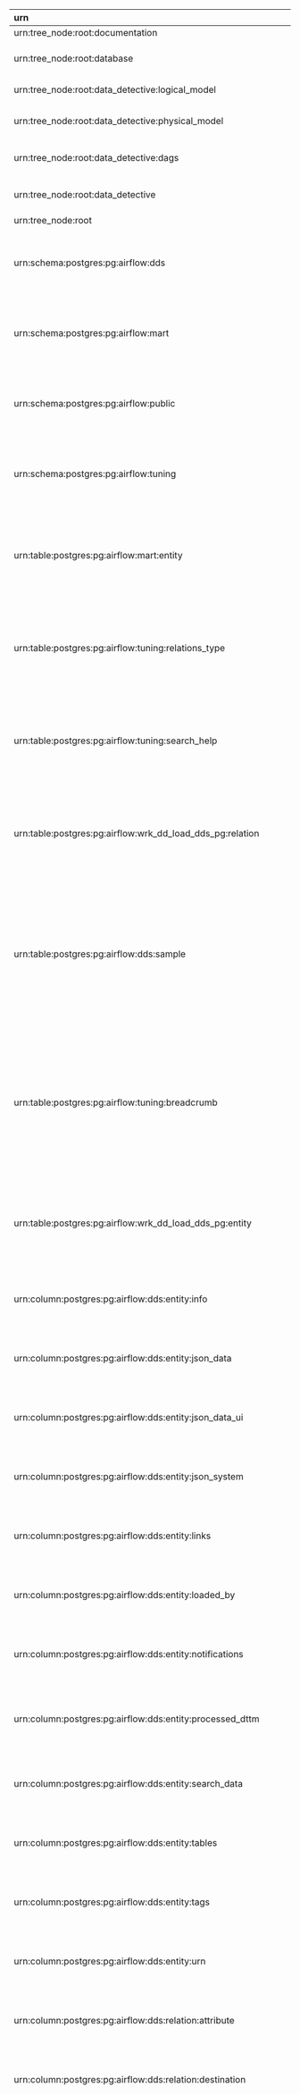 | urn                                                                        | loaded_by        | entity_name                                 | entity_type   | entity_name_short    | info                   | search_data                                                                                                            | codes   | grid   | json_data                                                                                                                                                                                                                                                                                                                                                                                                                                                                                                                                                                                                                                                                                                                                                                                                                                                 | json_system                                                                           | json_data_ui   | htmls   | links   | notifications   | tables                                                                                                                                                                                                                                                                                                                                                                                                                                                                                                                                                                                                                                                                                                                                                                                                                                                                                                                                                                                                                                                                                                                                        | tags   |
|:---------------------------------------------------------------------------|:-----------------|:--------------------------------------------|:--------------|:---------------------|:-----------------------|:-----------------------------------------------------------------------------------------------------------------------|:--------|:-------|:----------------------------------------------------------------------------------------------------------------------------------------------------------------------------------------------------------------------------------------------------------------------------------------------------------------------------------------------------------------------------------------------------------------------------------------------------------------------------------------------------------------------------------------------------------------------------------------------------------------------------------------------------------------------------------------------------------------------------------------------------------------------------------------------------------------------------------------------------------|:--------------------------------------------------------------------------------------|:---------------|:--------|:--------|:----------------|:----------------------------------------------------------------------------------------------------------------------------------------------------------------------------------------------------------------------------------------------------------------------------------------------------------------------------------------------------------------------------------------------------------------------------------------------------------------------------------------------------------------------------------------------------------------------------------------------------------------------------------------------------------------------------------------------------------------------------------------------------------------------------------------------------------------------------------------------------------------------------------------------------------------------------------------------------------------------------------------------------------------------------------------------------------------------------------------------------------------------------------------------|:-------|
| urn:tree_node:root:documentation                                           | dd_load_dds_root | Documentation                               | TREE_NODE     |                      |                        | urn:tree_node:root:documentation documentation                                                                         |         |        | {'info': 'Service documentation\n'}                                                                                                                                                                                                                                                                                                                                                                                                                                                                                                                                                                                                                                                                                                                                                                                                                       |                                                                                       |                |         |         |                 |                                                                                                                                                                                                                                                                                                                                                                                                                                                                                                                                                                                                                                                                                                                                                                                                                                                                                                                                                                                                                                                                                                                                               |        |
| urn:tree_node:root:database                                                | dd_load_dds_root | Database                                    | TREE_NODE     |                      |                        | urn:tree_node:root:database database                                                                                   |         |        | {'info': 'Metadata of schemas, tables and columns in Data Detective postgres database\n'}                                                                                                                                                                                                                                                                                                                                                                                                                                                                                                                                                                                                                                                                                                                                                                 |                                                                                       |                |         |         |                 |                                                                                                                                                                                                                                                                                                                                                                                                                                                                                                                                                                                                                                                                                                                                                                                                                                                                                                                                                                                                                                                                                                                                               |        |
| urn:tree_node:root:data_detective:logical_model                            | dd_load_dds_root | Logical Model                               | TREE_NODE     |                      |                        | urn:tree_node:root:data_detective:logical_model logical model                                                          |         |        | {'info': 'Description of tables in the Data Detective service\n'}                                                                                                                                                                                                                                                                                                                                                                                                                                                                                                                                                                                                                                                                                                                                                                                         |                                                                                       |                |         |         |                 |                                                                                                                                                                                                                                                                                                                                                                                                                                                                                                                                                                                                                                                                                                                                                                                                                                                                                                                                                                                                                                                                                                                                               |        |
| urn:tree_node:root:data_detective:physical_model                           | dd_load_dds_root | Physical Model                              | TREE_NODE     |                      |                        | urn:tree_node:root:data_detective:physical_model physical model                                                        |         |        | {'info': 'This section contains technical information on Data Detective tables'}                                                                                                                                                                                                                                                                                                                                                                                                                                                                                                                                                                                                                                                                                                                                                                          |                                                                                       |                |         |         |                 |                                                                                                                                                                                                                                                                                                                                                                                                                                                                                                                                                                                                                                                                                                                                                                                                                                                                                                                                                                                                                                                                                                                                               |        |
| urn:tree_node:root:data_detective:dags                                     | dd_load_dds_root | DAGs                                        | TREE_NODE     |                      |                        | urn:tree_node:root:data_detective:dags dags                                                                            |         |        | {'info': 'This section contains information on all ETL processes in the Data Platform'}                                                                                                                                                                                                                                                                                                                                                                                                                                                                                                                                                                                                                                                                                                                                                                   |                                                                                       |                |         |         |                 |                                                                                                                                                                                                                                                                                                                                                                                                                                                                                                                                                                                                                                                                                                                                                                                                                                                                                                                                                                                                                                                                                                                                               |        |
| urn:tree_node:root:data_detective                                          | dd_load_dds_root | Data Detective                              | TREE_NODE     |                      |                        | urn:tree_node:root:data_detective data detective                                                                       |         |        | {'info': 'This section contains all available information about Data Detective\n'}                                                                                                                                                                                                                                                                                                                                                                                                                                                                                                                                                                                                                                                                                                                                                                        |                                                                                       |                |         |         |                 |                                                                                                                                                                                                                                                                                                                                                                                                                                                                                                                                                                                                                                                                                                                                                                                                                                                                                                                                                                                                                                                                                                                                               |        |
| urn:tree_node:root                                                         | dd_load_dds_root | root                                        | TREE_NODE     |                      |                        | urn:tree_node:root root                                                                                                |         |        | {'info': 'The root entity'}                                                                                                                                                                                                                                                                                                                                                                                                                                                                                                                                                                                                                                                                                                                                                                                                                               |                                                                                       |                |         |         |                 |                                                                                                                                                                                                                                                                                                                                                                                                                                                                                                                                                                                                                                                                                                                                                                                                                                                                                                                                                                                                                                                                                                                                               |        |
| urn:schema:postgres:pg:airflow:dds                                         | dd_load_dds_pg   | dds                                         | SCHEMA        |                      |                        | urn:schema:postgres:pg:airflow:dds dds                                                                                 |         |        | {'schema_acl': None, 'schema_owner': 'airflow'}                                                                                                                                                                                                                                                                                                                                                                                                                                                                                                                                                                                                                                                                                                                                                                                                           | {'card_type': 'Schema', 'type_for_search': 'Schema', 'system_for_search': 'Postgres'} |                |         |         |                 | [{'data': [{'Key': 'Owner', 'Value': 'airflow'}], 'header': 'General', 'columns': ['Key', 'Value'], 'display_headers': '0'}]                                                                                                                                                                                                                                                                                                                                                                                                                                                                                                                                                                                                                                                                                                                                                                                                                                                                                                                                                                                                                  |        |
| urn:schema:postgres:pg:airflow:mart                                        | dd_load_dds_pg   | mart                                        | SCHEMA        |                      |                        | urn:schema:postgres:pg:airflow:mart mart                                                                               |         |        | {'schema_acl': None, 'schema_owner': 'airflow'}                                                                                                                                                                                                                                                                                                                                                                                                                                                                                                                                                                                                                                                                                                                                                                                                           | {'card_type': 'Schema', 'type_for_search': 'Schema', 'system_for_search': 'Postgres'} |                |         |         |                 | [{'data': [{'Key': 'Owner', 'Value': 'airflow'}], 'header': 'General', 'columns': ['Key', 'Value'], 'display_headers': '0'}]                                                                                                                                                                                                                                                                                                                                                                                                                                                                                                                                                                                                                                                                                                                                                                                                                                                                                                                                                                                                                  |        |
| urn:schema:postgres:pg:airflow:public                                      | dd_load_dds_pg   | public                                      | SCHEMA        |                      | standard public schema | urn:schema:postgres:pg:airflow:public public                                                                           |         |        | {'schema_acl': ['airflow=UC/airflow', '=UC/airflow'], 'schema_owner': 'airflow'}                                                                                                                                                                                                                                                                                                                                                                                                                                                                                                                                                                                                                                                                                                                                                                          | {'card_type': 'Schema', 'type_for_search': 'Schema', 'system_for_search': 'Postgres'} |                |         |         |                 | [{'data': [{'Key': 'Owner', 'Value': 'airflow'}, {'Key': 'Access privileges', 'Value': "['airflow=UC/airflow', '=UC/airflow']"}], 'header': 'General', 'columns': ['Key', 'Value'], 'display_headers': '0'}]                                                                                                                                                                                                                                                                                                                                                                                                                                                                                                                                                                                                                                                                                                                                                                                                                                                                                                                                  |        |
| urn:schema:postgres:pg:airflow:tuning                                      | dd_load_dds_pg   | tuning                                      | SCHEMA        |                      |                        | urn:schema:postgres:pg:airflow:tuning tuning                                                                           |         |        | {'schema_acl': None, 'schema_owner': 'airflow'}                                                                                                                                                                                                                                                                                                                                                                                                                                                                                                                                                                                                                                                                                                                                                                                                           | {'card_type': 'Schema', 'type_for_search': 'Schema', 'system_for_search': 'Postgres'} |                |         |         |                 | [{'data': [{'Key': 'Owner', 'Value': 'airflow'}], 'header': 'General', 'columns': ['Key', 'Value'], 'display_headers': '0'}]                                                                                                                                                                                                                                                                                                                                                                                                                                                                                                                                                                                                                                                                                                                                                                                                                                                                                                                                                                                                                  |        |
| urn:table:postgres:pg:airflow:mart:entity                                  | dd_load_dds_pg   | mart.entity                                 | TABLE         | entity               |                        | urn:table:postgres:pg:airflow:mart:entity mart.entity                                                                  |         |        | {'index_json': None, 'table_size': 8192, 'estimated_rows': 0, 'full_table_size': 8192}                                                                                                                                                                                                                                                                                                                                                                                                                                                                                                                                                                                                                                                                                                                                                                    | {'card_type': 'Table', 'type_for_search': 'Table', 'system_for_search': 'Postgres'}   |                |         |         |                 | [{'data': [{'Key': 'Rows', 'Value': '0'}, {'Key': 'Data size', 'Value': '8.00 KB'}, {'Key': 'Total relation size', 'Value': '8.00 KB'}], 'header': 'General', 'columns': ['Key', 'Value'], 'display_headers': '0'}, {'data': [{}], 'header': 'Table indexes', 'columns': [], 'display_headers': '1'}]                                                                                                                                                                                                                                                                                                                                                                                                                                                                                                                                                                                                                                                                                                                                                                                                                                         |        |
| urn:table:postgres:pg:airflow:tuning:relations_type                        | dd_load_dds_pg   | tuning.relations_type                       | TABLE         | relations_type       |                        | urn:table:postgres:pg:airflow:tuning:relations_type tuning.relations_type                                              |         |        | {'index_json': None, 'table_size': 8192, 'estimated_rows': 0, 'full_table_size': 8192}                                                                                                                                                                                                                                                                                                                                                                                                                                                                                                                                                                                                                                                                                                                                                                    | {'card_type': 'Table', 'type_for_search': 'Table', 'system_for_search': 'Postgres'}   |                |         |         |                 | [{'data': [{'Key': 'Rows', 'Value': '0'}, {'Key': 'Data size', 'Value': '8.00 KB'}, {'Key': 'Total relation size', 'Value': '8.00 KB'}], 'header': 'General', 'columns': ['Key', 'Value'], 'display_headers': '0'}, {'data': [{}], 'header': 'Table indexes', 'columns': [], 'display_headers': '1'}]                                                                                                                                                                                                                                                                                                                                                                                                                                                                                                                                                                                                                                                                                                                                                                                                                                         |        |
| urn:table:postgres:pg:airflow:tuning:search_help                           | dd_load_dds_pg   | tuning.search_help                          | TABLE         | search_help          |                        | urn:table:postgres:pg:airflow:tuning:search_help tuning.search_help                                                    |         |        | {'index_json': None, 'table_size': 8192, 'estimated_rows': 0, 'full_table_size': 8192}                                                                                                                                                                                                                                                                                                                                                                                                                                                                                                                                                                                                                                                                                                                                                                    | {'card_type': 'Table', 'type_for_search': 'Table', 'system_for_search': 'Postgres'}   |                |         |         |                 | [{'data': [{'Key': 'Rows', 'Value': '0'}, {'Key': 'Data size', 'Value': '8.00 KB'}, {'Key': 'Total relation size', 'Value': '8.00 KB'}], 'header': 'General', 'columns': ['Key', 'Value'], 'display_headers': '0'}, {'data': [{}], 'header': 'Table indexes', 'columns': [], 'display_headers': '1'}]                                                                                                                                                                                                                                                                                                                                                                                                                                                                                                                                                                                                                                                                                                                                                                                                                                         |        |
| urn:table:postgres:pg:airflow:wrk_dd_load_dds_pg:relation                  | dd_load_dds_pg   | wrk_dd_load_dds_pg.relation                 | TABLE         | relation             |                        | urn:table:postgres:pg:airflow:wrk_dd_load_dds_pg:relation wrk_dd_load_dds_pg.relation                                  |         |        | {'index_json': None, 'table_size': 40960, 'estimated_rows': 178, 'full_table_size': 40960}                                                                                                                                                                                                                                                                                                                                                                                                                                                                                                                                                                                                                                                                                                                                                                | {'card_type': 'Table', 'type_for_search': 'Table', 'system_for_search': 'Postgres'}   |                |         |         |                 | [{'data': [{'Key': 'Rows', 'Value': '178'}, {'Key': 'Data size', 'Value': '40.00 KB'}, {'Key': 'Total relation size', 'Value': '40.00 KB'}], 'header': 'General', 'columns': ['Key', 'Value'], 'display_headers': '0'}, {'data': [{}], 'header': 'Table indexes', 'columns': [], 'display_headers': '1'}]                                                                                                                                                                                                                                                                                                                                                                                                                                                                                                                                                                                                                                                                                                                                                                                                                                     |        |
| urn:table:postgres:pg:airflow:dds:sample                                   | dd_load_dds_pg   | dds.sample                                  | TABLE         | sample               |                        | urn:table:postgres:pg:airflow:dds:sample dds.sample                                                                    |         |        | {'index_json': [{'ddl': 'CREATE INDEX sample_urn_index ON dds.sample USING btree (urn)', 'name': 'sample_urn_index'}], 'table_size': 8192, 'estimated_rows': 0, 'full_table_size': 16384}                                                                                                                                                                                                                                                                                                                                                                                                                                                                                                                                                                                                                                                                 | {'card_type': 'Table', 'type_for_search': 'Table', 'system_for_search': 'Postgres'}   |                |         |         |                 | [{'data': [{'Key': 'Rows', 'Value': '0'}, {'Key': 'Data size', 'Value': '8.00 KB'}, {'Key': 'Total relation size', 'Value': '16.00 KB'}], 'header': 'General', 'columns': ['Key', 'Value'], 'display_headers': '0'}, {'data': [{'Name': 'sample_urn_index', 'Definitions': 'CREATE INDEX sample_urn_index ON dds.sample USING btree (urn)'}], 'header': 'Table indexes', 'columns': ['Definitions', 'Name'], 'display_headers': '1'}]                                                                                                                                                                                                                                                                                                                                                                                                                                                                                                                                                                                                                                                                                                         |        |
| urn:table:postgres:pg:airflow:tuning:breadcrumb                            | dd_load_dds_pg   | tuning.breadcrumb                           | TABLE         | breadcrumb           |                        | urn:table:postgres:pg:airflow:tuning:breadcrumb tuning.breadcrumb                                                      |         |        | {'index_json': [{'ddl': 'CREATE INDEX breadcrumb_urn_index ON tuning.breadcrumb USING btree (urn)', 'name': 'breadcrumb_urn_index'}], 'table_size': 8192, 'estimated_rows': 0, 'full_table_size': 16384}                                                                                                                                                                                                                                                                                                                                                                                                                                                                                                                                                                                                                                                  | {'card_type': 'Table', 'type_for_search': 'Table', 'system_for_search': 'Postgres'}   |                |         |         |                 | [{'data': [{'Key': 'Rows', 'Value': '0'}, {'Key': 'Data size', 'Value': '8.00 KB'}, {'Key': 'Total relation size', 'Value': '16.00 KB'}], 'header': 'General', 'columns': ['Key', 'Value'], 'display_headers': '0'}, {'data': [{'Name': 'breadcrumb_urn_index', 'Definitions': 'CREATE INDEX breadcrumb_urn_index ON tuning.breadcrumb USING btree (urn)'}], 'header': 'Table indexes', 'columns': ['Definitions', 'Name'], 'display_headers': '1'}]                                                                                                                                                                                                                                                                                                                                                                                                                                                                                                                                                                                                                                                                                          |        |
| urn:table:postgres:pg:airflow:wrk_dd_load_dds_pg:entity                    | dd_load_dds_pg   | wrk_dd_load_dds_pg.entity                   | TABLE         | entity               |                        | urn:table:postgres:pg:airflow:wrk_dd_load_dds_pg:entity wrk_dd_load_dds_pg.entity                                      |         |        | {'index_json': None, 'table_size': 16384, 'estimated_rows': 0, 'full_table_size': 16384}                                                                                                                                                                                                                                                                                                                                                                                                                                                                                                                                                                                                                                                                                                                                                                  | {'card_type': 'Table', 'type_for_search': 'Table', 'system_for_search': 'Postgres'}   |                |         |         |                 | [{'data': [{'Key': 'Rows', 'Value': '0'}, {'Key': 'Data size', 'Value': '16.00 KB'}, {'Key': 'Total relation size', 'Value': '16.00 KB'}], 'header': 'General', 'columns': ['Key', 'Value'], 'display_headers': '0'}, {'data': [{}], 'header': 'Table indexes', 'columns': [], 'display_headers': '1'}]                                                                                                                                                                                                                                                                                                                                                                                                                                                                                                                                                                                                                                                                                                                                                                                                                                       |        |
| urn:column:postgres:pg:airflow:dds:entity:info                             | dd_load_dds_pg   | dds.entity.info                             | COLUMN        | info                 |                        | urn:column:postgres:pg:airflow:dds:entity:info dds.entity.info                                                         |         |        | {'column_type': 'text', 'ordinal_position': 6}                                                                                                                                                                                                                                                                                                                                                                                                                                                                                                                                                                                                                                                                                                                                                                                                            | {'type_for_search': 'Column', 'system_for_search': 'Postgres'}                        |                |         |         |                 | [{'data': [{'Key': 'Type', 'Value': 'text'}, {'Key': 'Position', 'Value': '6'}], 'header': 'General', 'columns': ['Key', 'Value'], 'display_headers': '0'}]                                                                                                                                                                                                                                                                                                                                                                                                                                                                                                                                                                                                                                                                                                                                                                                                                                                                                                                                                                                   |        |
| urn:column:postgres:pg:airflow:dds:entity:json_data                        | dd_load_dds_pg   | dds.entity.json_data                        | COLUMN        | json_data            |                        | urn:column:postgres:pg:airflow:dds:entity:json_data dds.entity.json_data                                               |         |        | {'column_type': 'jsonb', 'ordinal_position': 10}                                                                                                                                                                                                                                                                                                                                                                                                                                                                                                                                                                                                                                                                                                                                                                                                          | {'type_for_search': 'Column', 'system_for_search': 'Postgres'}                        |                |         |         |                 | [{'data': [{'Key': 'Type', 'Value': 'jsonb'}, {'Key': 'Position', 'Value': '10'}], 'header': 'General', 'columns': ['Key', 'Value'], 'display_headers': '0'}]                                                                                                                                                                                                                                                                                                                                                                                                                                                                                                                                                                                                                                                                                                                                                                                                                                                                                                                                                                                 |        |
| urn:column:postgres:pg:airflow:dds:entity:json_data_ui                     | dd_load_dds_pg   | dds.entity.json_data_ui                     | COLUMN        | json_data_ui         |                        | urn:column:postgres:pg:airflow:dds:entity:json_data_ui dds.entity.json_data_ui                                         |         |        | {'column_type': 'jsonb', 'ordinal_position': 12}                                                                                                                                                                                                                                                                                                                                                                                                                                                                                                                                                                                                                                                                                                                                                                                                          | {'type_for_search': 'Column', 'system_for_search': 'Postgres'}                        |                |         |         |                 | [{'data': [{'Key': 'Type', 'Value': 'jsonb'}, {'Key': 'Position', 'Value': '12'}], 'header': 'General', 'columns': ['Key', 'Value'], 'display_headers': '0'}]                                                                                                                                                                                                                                                                                                                                                                                                                                                                                                                                                                                                                                                                                                                                                                                                                                                                                                                                                                                 |        |
| urn:column:postgres:pg:airflow:dds:entity:json_system                      | dd_load_dds_pg   | dds.entity.json_system                      | COLUMN        | json_system          |                        | urn:column:postgres:pg:airflow:dds:entity:json_system dds.entity.json_system                                           |         |        | {'column_type': 'jsonb', 'ordinal_position': 11}                                                                                                                                                                                                                                                                                                                                                                                                                                                                                                                                                                                                                                                                                                                                                                                                          | {'type_for_search': 'Column', 'system_for_search': 'Postgres'}                        |                |         |         |                 | [{'data': [{'Key': 'Type', 'Value': 'jsonb'}, {'Key': 'Position', 'Value': '11'}], 'header': 'General', 'columns': ['Key', 'Value'], 'display_headers': '0'}]                                                                                                                                                                                                                                                                                                                                                                                                                                                                                                                                                                                                                                                                                                                                                                                                                                                                                                                                                                                 |        |
| urn:column:postgres:pg:airflow:dds:entity:links                            | dd_load_dds_pg   | dds.entity.links                            | COLUMN        | links                |                        | urn:column:postgres:pg:airflow:dds:entity:links dds.entity.links                                                       |         |        | {'column_type': 'jsonb', 'ordinal_position': 14}                                                                                                                                                                                                                                                                                                                                                                                                                                                                                                                                                                                                                                                                                                                                                                                                          | {'type_for_search': 'Column', 'system_for_search': 'Postgres'}                        |                |         |         |                 | [{'data': [{'Key': 'Type', 'Value': 'jsonb'}, {'Key': 'Position', 'Value': '14'}], 'header': 'General', 'columns': ['Key', 'Value'], 'display_headers': '0'}]                                                                                                                                                                                                                                                                                                                                                                                                                                                                                                                                                                                                                                                                                                                                                                                                                                                                                                                                                                                 |        |
| urn:column:postgres:pg:airflow:dds:entity:loaded_by                        | dd_load_dds_pg   | dds.entity.loaded_by                        | COLUMN        | loaded_by            |                        | urn:column:postgres:pg:airflow:dds:entity:loaded_by dds.entity.loaded_by                                               |         |        | {'column_type': 'text', 'ordinal_position': 2}                                                                                                                                                                                                                                                                                                                                                                                                                                                                                                                                                                                                                                                                                                                                                                                                            | {'type_for_search': 'Column', 'system_for_search': 'Postgres'}                        |                |         |         |                 | [{'data': [{'Key': 'Type', 'Value': 'text'}, {'Key': 'Position', 'Value': '2'}], 'header': 'General', 'columns': ['Key', 'Value'], 'display_headers': '0'}]                                                                                                                                                                                                                                                                                                                                                                                                                                                                                                                                                                                                                                                                                                                                                                                                                                                                                                                                                                                   |        |
| urn:column:postgres:pg:airflow:dds:entity:notifications                    | dd_load_dds_pg   | dds.entity.notifications                    | COLUMN        | notifications        |                        | urn:column:postgres:pg:airflow:dds:entity:notifications dds.entity.notifications                                       |         |        | {'column_type': 'jsonb', 'ordinal_position': 15}                                                                                                                                                                                                                                                                                                                                                                                                                                                                                                                                                                                                                                                                                                                                                                                                          | {'type_for_search': 'Column', 'system_for_search': 'Postgres'}                        |                |         |         |                 | [{'data': [{'Key': 'Type', 'Value': 'jsonb'}, {'Key': 'Position', 'Value': '15'}], 'header': 'General', 'columns': ['Key', 'Value'], 'display_headers': '0'}]                                                                                                                                                                                                                                                                                                                                                                                                                                                                                                                                                                                                                                                                                                                                                                                                                                                                                                                                                                                 |        |
| urn:column:postgres:pg:airflow:dds:entity:processed_dttm                   | dd_load_dds_pg   | dds.entity.processed_dttm                   | COLUMN        | processed_dttm       |                        | urn:column:postgres:pg:airflow:dds:entity:processed_dttm dds.entity.processed_dttm                                     |         |        | {'column_type': 'timestamp without time zone', 'ordinal_position': 18}                                                                                                                                                                                                                                                                                                                                                                                                                                                                                                                                                                                                                                                                                                                                                                                    | {'type_for_search': 'Column', 'system_for_search': 'Postgres'}                        |                |         |         |                 | [{'data': [{'Key': 'Type', 'Value': 'timestamp without time zone'}, {'Key': 'Position', 'Value': '18'}], 'header': 'General', 'columns': ['Key', 'Value'], 'display_headers': '0'}]                                                                                                                                                                                                                                                                                                                                                                                                                                                                                                                                                                                                                                                                                                                                                                                                                                                                                                                                                           |        |
| urn:column:postgres:pg:airflow:dds:entity:search_data                      | dd_load_dds_pg   | dds.entity.search_data                      | COLUMN        | search_data          |                        | urn:column:postgres:pg:airflow:dds:entity:search_data dds.entity.search_data                                           |         |        | {'column_type': 'text', 'ordinal_position': 7}                                                                                                                                                                                                                                                                                                                                                                                                                                                                                                                                                                                                                                                                                                                                                                                                            | {'type_for_search': 'Column', 'system_for_search': 'Postgres'}                        |                |         |         |                 | [{'data': [{'Key': 'Type', 'Value': 'text'}, {'Key': 'Position', 'Value': '7'}], 'header': 'General', 'columns': ['Key', 'Value'], 'display_headers': '0'}]                                                                                                                                                                                                                                                                                                                                                                                                                                                                                                                                                                                                                                                                                                                                                                                                                                                                                                                                                                                   |        |
| urn:column:postgres:pg:airflow:dds:entity:tables                           | dd_load_dds_pg   | dds.entity.tables                           | COLUMN        | tables               |                        | urn:column:postgres:pg:airflow:dds:entity:tables dds.entity.tables                                                     |         |        | {'column_type': 'jsonb', 'ordinal_position': 16}                                                                                                                                                                                                                                                                                                                                                                                                                                                                                                                                                                                                                                                                                                                                                                                                          | {'type_for_search': 'Column', 'system_for_search': 'Postgres'}                        |                |         |         |                 | [{'data': [{'Key': 'Type', 'Value': 'jsonb'}, {'Key': 'Position', 'Value': '16'}], 'header': 'General', 'columns': ['Key', 'Value'], 'display_headers': '0'}]                                                                                                                                                                                                                                                                                                                                                                                                                                                                                                                                                                                                                                                                                                                                                                                                                                                                                                                                                                                 |        |
| urn:column:postgres:pg:airflow:dds:entity:tags                             | dd_load_dds_pg   | dds.entity.tags                             | COLUMN        | tags                 |                        | urn:column:postgres:pg:airflow:dds:entity:tags dds.entity.tags                                                         |         |        | {'column_type': 'jsonb', 'ordinal_position': 17}                                                                                                                                                                                                                                                                                                                                                                                                                                                                                                                                                                                                                                                                                                                                                                                                          | {'type_for_search': 'Column', 'system_for_search': 'Postgres'}                        |                |         |         |                 | [{'data': [{'Key': 'Type', 'Value': 'jsonb'}, {'Key': 'Position', 'Value': '17'}], 'header': 'General', 'columns': ['Key', 'Value'], 'display_headers': '0'}]                                                                                                                                                                                                                                                                                                                                                                                                                                                                                                                                                                                                                                                                                                                                                                                                                                                                                                                                                                                 |        |
| urn:column:postgres:pg:airflow:dds:entity:urn                              | dd_load_dds_pg   | dds.entity.urn                              | COLUMN        | urn                  |                        | urn:column:postgres:pg:airflow:dds:entity:urn dds.entity.urn                                                           |         |        | {'column_type': 'text', 'ordinal_position': 1}                                                                                                                                                                                                                                                                                                                                                                                                                                                                                                                                                                                                                                                                                                                                                                                                            | {'type_for_search': 'Column', 'system_for_search': 'Postgres'}                        |                |         |         |                 | [{'data': [{'Key': 'Type', 'Value': 'text'}, {'Key': 'Position', 'Value': '1'}], 'header': 'General', 'columns': ['Key', 'Value'], 'display_headers': '0'}]                                                                                                                                                                                                                                                                                                                                                                                                                                                                                                                                                                                                                                                                                                                                                                                                                                                                                                                                                                                   |        |
| urn:column:postgres:pg:airflow:dds:relation:attribute                      | dd_load_dds_pg   | dds.relation.attribute                      | COLUMN        | attribute            |                        | urn:column:postgres:pg:airflow:dds:relation:attribute dds.relation.attribute                                           |         |        | {'column_type': 'text', 'ordinal_position': 5}                                                                                                                                                                                                                                                                                                                                                                                                                                                                                                                                                                                                                                                                                                                                                                                                            | {'type_for_search': 'Column', 'system_for_search': 'Postgres'}                        |                |         |         |                 | [{'data': [{'Key': 'Type', 'Value': 'text'}, {'Key': 'Position', 'Value': '5'}], 'header': 'General', 'columns': ['Key', 'Value'], 'display_headers': '0'}]                                                                                                                                                                                                                                                                                                                                                                                                                                                                                                                                                                                                                                                                                                                                                                                                                                                                                                                                                                                   |        |
| urn:column:postgres:pg:airflow:dds:relation:destination                    | dd_load_dds_pg   | dds.relation.destination                    | COLUMN        | destination          |                        | urn:column:postgres:pg:airflow:dds:relation:destination dds.relation.destination                                       |         |        | {'column_type': 'text', 'ordinal_position': 2}                                                                                                                                                                                                                                                                                                                                                                                                                                                                                                                                                                                                                                                                                                                                                                                                            | {'type_for_search': 'Column', 'system_for_search': 'Postgres'}                        |                |         |         |                 | [{'data': [{'Key': 'Type', 'Value': 'text'}, {'Key': 'Position', 'Value': '2'}], 'header': 'General', 'columns': ['Key', 'Value'], 'display_headers': '0'}]                                                                                                                                                                                                                                                                                                                                                                                                                                                                                                                                                                                                                                                                                                                                                                                                                                                                                                                                                                                   |        |
| urn:table:postgres:pg:airflow:dds:relation                                 | dd_load_dds_pg   | dds.relation                                | TABLE         | relation             |                        | urn:table:postgres:pg:airflow:dds:relation dds.relation                                                                |         |        | {'index_json': [{'ddl': 'CREATE UNIQUE INDEX rel_unique ON dds.relation USING btree (source, destination, type)', 'name': 'rel_unique'}, {'ddl': 'CREATE INDEX relation_attribute_index ON dds.relation USING btree (attribute)', 'name': 'relation_attribute_index'}, {'ddl': 'CREATE INDEX relation_loaded_by_index ON dds.relation USING gin (loaded_by)', 'name': 'relation_loaded_by_index'}, {'ddl': 'CREATE INDEX relation_destination_index ON dds.relation USING btree (destination)', 'name': 'relation_destination_index'}, {'ddl': 'CREATE INDEX relation_source_index ON dds.relation USING btree (source)', 'name': 'relation_source_index'}], 'table_size': 90112, 'estimated_rows': 113, 'full_table_size': 286720}                                                                                                                       | {'card_type': 'Table', 'type_for_search': 'Table', 'system_for_search': 'Postgres'}   |                |         |         |                 | [{'data': [{'Key': 'Rows', 'Value': '113'}, {'Key': 'Data size', 'Value': '88.00 KB'}, {'Key': 'Total relation size', 'Value': '280.00 KB'}], 'header': 'General', 'columns': ['Key', 'Value'], 'display_headers': '0'}, {'data': [{'Name': 'rel_unique', 'Definitions': 'CREATE UNIQUE INDEX rel_unique ON dds.relation USING btree (source, destination, type)'}, {'Name': 'relation_attribute_index', 'Definitions': 'CREATE INDEX relation_attribute_index ON dds.relation USING btree (attribute)'}, {'Name': 'relation_loaded_by_index', 'Definitions': 'CREATE INDEX relation_loaded_by_index ON dds.relation USING gin (loaded_by)'}, {'Name': 'relation_destination_index', 'Definitions': 'CREATE INDEX relation_destination_index ON dds.relation USING btree (destination)'}, {'Name': 'relation_source_index', 'Definitions': 'CREATE INDEX relation_source_index ON dds.relation USING btree (source)'}], 'header': 'Table indexes', 'columns': ['Definitions', 'Name'], 'display_headers': '1'}]                                                                                                                               |        |
| urn:table:postgres:pg:airflow:dds:entity                                   | dd_load_dds_pg   | dds.entity                                  | TABLE         | entity               |                        | urn:table:postgres:pg:airflow:dds:entity dds.entity                                                                    |         |        | {'index_json': [{'ddl': 'CREATE INDEX entity_name_trgm_index ON dds.entity USING gin (entity_name gin_trgm_ops)', 'name': 'entity_name_trgm_index'}, {'ddl': 'CREATE INDEX entity_loaded_by_index ON dds.entity USING gin (loaded_by)', 'name': 'entity_loaded_by_index'}, {'ddl': 'CREATE INDEX entity_type_index ON dds.entity USING gin (entity_type)', 'name': 'entity_type_index'}, {'ddl': 'CREATE INDEX entity_search_data_trgm_gin_index ON dds.entity USING gin (search_data gin_trgm_ops)', 'name': 'entity_search_data_trgm_gin_index'}, {'ddl': 'CREATE INDEX entity_json_system ON dds.entity USING gin (json_system)', 'name': 'entity_json_system'}, {'ddl': 'CREATE UNIQUE INDEX entity_urn_index ON dds.entity USING btree (urn)', 'name': 'entity_urn_index'}], 'table_size': 188416, 'estimated_rows': 114, 'full_table_size': 696320} | {'card_type': 'Table', 'type_for_search': 'Table', 'system_for_search': 'Postgres'}   |                |         |         |                 | [{'data': [{'Key': 'Rows', 'Value': '114'}, {'Key': 'Data size', 'Value': '184.00 KB'}, {'Key': 'Total relation size', 'Value': '680.00 KB'}], 'header': 'General', 'columns': ['Key', 'Value'], 'display_headers': '0'}, {'data': [{'Name': 'entity_name_trgm_index', 'Definitions': 'CREATE INDEX entity_name_trgm_index ON dds.entity USING gin (entity_name gin_trgm_ops)'}, {'Name': 'entity_loaded_by_index', 'Definitions': 'CREATE INDEX entity_loaded_by_index ON dds.entity USING gin (loaded_by)'}, {'Name': 'entity_type_index', 'Definitions': 'CREATE INDEX entity_type_index ON dds.entity USING gin (entity_type)'}, {'Name': 'entity_search_data_trgm_gin_index', 'Definitions': 'CREATE INDEX entity_search_data_trgm_gin_index ON dds.entity USING gin (search_data gin_trgm_ops)'}, {'Name': 'entity_json_system', 'Definitions': 'CREATE INDEX entity_json_system ON dds.entity USING gin (json_system)'}, {'Name': 'entity_urn_index', 'Definitions': 'CREATE UNIQUE INDEX entity_urn_index ON dds.entity USING btree (urn)'}], 'header': 'Table indexes', 'columns': ['Definitions', 'Name'], 'display_headers': '1'}] |        |
| urn:schema:postgres:pg:airflow:wrk_dd_load_dds_pg                          | dd_load_dds_pg   | wrk_dd_load_dds_pg                          | SCHEMA        |                      |                        | urn:schema:postgres:pg:airflow:wrk_dd_load_dds_pg wrk_dd_load_dds_pg                                                   |         |        | {'schema_acl': None, 'schema_owner': 'airflow'}                                                                                                                                                                                                                                                                                                                                                                                                                                                                                                                                                                                                                                                                                                                                                                                                           | {'card_type': 'Schema', 'type_for_search': 'Schema', 'system_for_search': 'Postgres'} |                |         |         |                 | [{'data': [{'Key': 'Owner', 'Value': 'airflow'}], 'header': 'General', 'columns': ['Key', 'Value'], 'display_headers': '0'}]                                                                                                                                                                                                                                                                                                                                                                                                                                                                                                                                                                                                                                                                                                                                                                                                                                                                                                                                                                                                                  |        |
| urn:column:postgres:pg:airflow:dds:entity:codes                            | dd_load_dds_pg   | dds.entity.codes                            | COLUMN        | codes                |                        | urn:column:postgres:pg:airflow:dds:entity:codes dds.entity.codes                                                       |         |        | {'column_type': 'jsonb', 'ordinal_position': 8}                                                                                                                                                                                                                                                                                                                                                                                                                                                                                                                                                                                                                                                                                                                                                                                                           | {'type_for_search': 'Column', 'system_for_search': 'Postgres'}                        |                |         |         |                 | [{'data': [{'Key': 'Type', 'Value': 'jsonb'}, {'Key': 'Position', 'Value': '8'}], 'header': 'General', 'columns': ['Key', 'Value'], 'display_headers': '0'}]                                                                                                                                                                                                                                                                                                                                                                                                                                                                                                                                                                                                                                                                                                                                                                                                                                                                                                                                                                                  |        |
| urn:column:postgres:pg:airflow:dds:entity:entity_name                      | dd_load_dds_pg   | dds.entity.entity_name                      | COLUMN        | entity_name          |                        | urn:column:postgres:pg:airflow:dds:entity:entity_name dds.entity.entity_name                                           |         |        | {'column_type': 'text', 'ordinal_position': 3}                                                                                                                                                                                                                                                                                                                                                                                                                                                                                                                                                                                                                                                                                                                                                                                                            | {'type_for_search': 'Column', 'system_for_search': 'Postgres'}                        |                |         |         |                 | [{'data': [{'Key': 'Type', 'Value': 'text'}, {'Key': 'Position', 'Value': '3'}], 'header': 'General', 'columns': ['Key', 'Value'], 'display_headers': '0'}]                                                                                                                                                                                                                                                                                                                                                                                                                                                                                                                                                                                                                                                                                                                                                                                                                                                                                                                                                                                   |        |
| urn:column:postgres:pg:airflow:dds:entity:entity_name_short                | dd_load_dds_pg   | dds.entity.entity_name_short                | COLUMN        | entity_name_short    |                        | urn:column:postgres:pg:airflow:dds:entity:entity_name_short dds.entity.entity_name_short                               |         |        | {'column_type': 'text', 'ordinal_position': 5}                                                                                                                                                                                                                                                                                                                                                                                                                                                                                                                                                                                                                                                                                                                                                                                                            | {'type_for_search': 'Column', 'system_for_search': 'Postgres'}                        |                |         |         |                 | [{'data': [{'Key': 'Type', 'Value': 'text'}, {'Key': 'Position', 'Value': '5'}], 'header': 'General', 'columns': ['Key', 'Value'], 'display_headers': '0'}]                                                                                                                                                                                                                                                                                                                                                                                                                                                                                                                                                                                                                                                                                                                                                                                                                                                                                                                                                                                   |        |
| urn:column:postgres:pg:airflow:dds:entity:entity_type                      | dd_load_dds_pg   | dds.entity.entity_type                      | COLUMN        | entity_type          |                        | urn:column:postgres:pg:airflow:dds:entity:entity_type dds.entity.entity_type                                           |         |        | {'column_type': 'text', 'ordinal_position': 4}                                                                                                                                                                                                                                                                                                                                                                                                                                                                                                                                                                                                                                                                                                                                                                                                            | {'type_for_search': 'Column', 'system_for_search': 'Postgres'}                        |                |         |         |                 | [{'data': [{'Key': 'Type', 'Value': 'text'}, {'Key': 'Position', 'Value': '4'}], 'header': 'General', 'columns': ['Key', 'Value'], 'display_headers': '0'}]                                                                                                                                                                                                                                                                                                                                                                                                                                                                                                                                                                                                                                                                                                                                                                                                                                                                                                                                                                                   |        |
| urn:column:postgres:pg:airflow:dds:entity:grid                             | dd_load_dds_pg   | dds.entity.grid                             | COLUMN        | grid                 |                        | urn:column:postgres:pg:airflow:dds:entity:grid dds.entity.grid                                                         |         |        | {'column_type': 'jsonb', 'ordinal_position': 9}                                                                                                                                                                                                                                                                                                                                                                                                                                                                                                                                                                                                                                                                                                                                                                                                           | {'type_for_search': 'Column', 'system_for_search': 'Postgres'}                        |                |         |         |                 | [{'data': [{'Key': 'Type', 'Value': 'jsonb'}, {'Key': 'Position', 'Value': '9'}], 'header': 'General', 'columns': ['Key', 'Value'], 'display_headers': '0'}]                                                                                                                                                                                                                                                                                                                                                                                                                                                                                                                                                                                                                                                                                                                                                                                                                                                                                                                                                                                  |        |
| urn:column:postgres:pg:airflow:dds:entity:htmls                            | dd_load_dds_pg   | dds.entity.htmls                            | COLUMN        | htmls                |                        | urn:column:postgres:pg:airflow:dds:entity:htmls dds.entity.htmls                                                       |         |        | {'column_type': 'jsonb', 'ordinal_position': 13}                                                                                                                                                                                                                                                                                                                                                                                                                                                                                                                                                                                                                                                                                                                                                                                                          | {'type_for_search': 'Column', 'system_for_search': 'Postgres'}                        |                |         |         |                 | [{'data': [{'Key': 'Type', 'Value': 'jsonb'}, {'Key': 'Position', 'Value': '13'}], 'header': 'General', 'columns': ['Key', 'Value'], 'display_headers': '0'}]                                                                                                                                                                                                                                                                                                                                                                                                                                                                                                                                                                                                                                                                                                                                                                                                                                                                                                                                                                                 |        |
| urn:column:postgres:pg:airflow:dds:relation:loaded_by                      | dd_load_dds_pg   | dds.relation.loaded_by                      | COLUMN        | loaded_by            |                        | urn:column:postgres:pg:airflow:dds:relation:loaded_by dds.relation.loaded_by                                           |         |        | {'column_type': 'text', 'ordinal_position': 4}                                                                                                                                                                                                                                                                                                                                                                                                                                                                                                                                                                                                                                                                                                                                                                                                            | {'type_for_search': 'Column', 'system_for_search': 'Postgres'}                        |                |         |         |                 | [{'data': [{'Key': 'Type', 'Value': 'text'}, {'Key': 'Position', 'Value': '4'}], 'header': 'General', 'columns': ['Key', 'Value'], 'display_headers': '0'}]                                                                                                                                                                                                                                                                                                                                                                                                                                                                                                                                                                                                                                                                                                                                                                                                                                                                                                                                                                                   |        |
| urn:column:postgres:pg:airflow:dds:relation:processed_dttm                 | dd_load_dds_pg   | dds.relation.processed_dttm                 | COLUMN        | processed_dttm       |                        | urn:column:postgres:pg:airflow:dds:relation:processed_dttm dds.relation.processed_dttm                                 |         |        | {'column_type': 'timestamp without time zone', 'ordinal_position': 6}                                                                                                                                                                                                                                                                                                                                                                                                                                                                                                                                                                                                                                                                                                                                                                                     | {'type_for_search': 'Column', 'system_for_search': 'Postgres'}                        |                |         |         |                 | [{'data': [{'Key': 'Type', 'Value': 'timestamp without time zone'}, {'Key': 'Position', 'Value': '6'}], 'header': 'General', 'columns': ['Key', 'Value'], 'display_headers': '0'}]                                                                                                                                                                                                                                                                                                                                                                                                                                                                                                                                                                                                                                                                                                                                                                                                                                                                                                                                                            |        |
| urn:column:postgres:pg:airflow:dds:relation:source                         | dd_load_dds_pg   | dds.relation.source                         | COLUMN        | source               |                        | urn:column:postgres:pg:airflow:dds:relation:source dds.relation.source                                                 |         |        | {'column_type': 'text', 'ordinal_position': 1}                                                                                                                                                                                                                                                                                                                                                                                                                                                                                                                                                                                                                                                                                                                                                                                                            | {'type_for_search': 'Column', 'system_for_search': 'Postgres'}                        |                |         |         |                 | [{'data': [{'Key': 'Type', 'Value': 'text'}, {'Key': 'Position', 'Value': '1'}], 'header': 'General', 'columns': ['Key', 'Value'], 'display_headers': '0'}]                                                                                                                                                                                                                                                                                                                                                                                                                                                                                                                                                                                                                                                                                                                                                                                                                                                                                                                                                                                   |        |
| urn:column:postgres:pg:airflow:dds:relation:type                           | dd_load_dds_pg   | dds.relation.type                           | COLUMN        | type                 |                        | urn:column:postgres:pg:airflow:dds:relation:type dds.relation.type                                                     |         |        | {'column_type': 'text', 'ordinal_position': 3}                                                                                                                                                                                                                                                                                                                                                                                                                                                                                                                                                                                                                                                                                                                                                                                                            | {'type_for_search': 'Column', 'system_for_search': 'Postgres'}                        |                |         |         |                 | [{'data': [{'Key': 'Type', 'Value': 'text'}, {'Key': 'Position', 'Value': '3'}], 'header': 'General', 'columns': ['Key', 'Value'], 'display_headers': '0'}]                                                                                                                                                                                                                                                                                                                                                                                                                                                                                                                                                                                                                                                                                                                                                                                                                                                                                                                                                                                   |        |
| urn:column:postgres:pg:airflow:dds:sample:cntrows                          | dd_load_dds_pg   | dds.sample.cntrows                          | COLUMN        | cntrows              |                        | urn:column:postgres:pg:airflow:dds:sample:cntrows dds.sample.cntrows                                                   |         |        | {'column_type': 'bigint', 'ordinal_position': 3}                                                                                                                                                                                                                                                                                                                                                                                                                                                                                                                                                                                                                                                                                                                                                                                                          | {'type_for_search': 'Column', 'system_for_search': 'Postgres'}                        |                |         |         |                 | [{'data': [{'Key': 'Type', 'Value': 'bigint'}, {'Key': 'Position', 'Value': '3'}], 'header': 'General', 'columns': ['Key', 'Value'], 'display_headers': '0'}]                                                                                                                                                                                                                                                                                                                                                                                                                                                                                                                                                                                                                                                                                                                                                                                                                                                                                                                                                                                 |        |
| urn:column:postgres:pg:airflow:dds:sample:columndef                        | dd_load_dds_pg   | dds.sample.columndef                        | COLUMN        | columndef            |                        | urn:column:postgres:pg:airflow:dds:sample:columndef dds.sample.columndef                                               |         |        | {'column_type': 'text', 'ordinal_position': 2}                                                                                                                                                                                                                                                                                                                                                                                                                                                                                                                                                                                                                                                                                                                                                                                                            | {'type_for_search': 'Column', 'system_for_search': 'Postgres'}                        |                |         |         |                 | [{'data': [{'Key': 'Type', 'Value': 'text'}, {'Key': 'Position', 'Value': '2'}], 'header': 'General', 'columns': ['Key', 'Value'], 'display_headers': '0'}]                                                                                                                                                                                                                                                                                                                                                                                                                                                                                                                                                                                                                                                                                                                                                                                                                                                                                                                                                                                   |        |
| urn:column:postgres:pg:airflow:dds:sample:processed_dttm                   | dd_load_dds_pg   | dds.sample.processed_dttm                   | COLUMN        | processed_dttm       |                        | urn:column:postgres:pg:airflow:dds:sample:processed_dttm dds.sample.processed_dttm                                     |         |        | {'column_type': 'timestamp without time zone', 'ordinal_position': 5}                                                                                                                                                                                                                                                                                                                                                                                                                                                                                                                                                                                                                                                                                                                                                                                     | {'type_for_search': 'Column', 'system_for_search': 'Postgres'}                        |                |         |         |                 | [{'data': [{'Key': 'Type', 'Value': 'timestamp without time zone'}, {'Key': 'Position', 'Value': '5'}], 'header': 'General', 'columns': ['Key', 'Value'], 'display_headers': '0'}]                                                                                                                                                                                                                                                                                                                                                                                                                                                                                                                                                                                                                                                                                                                                                                                                                                                                                                                                                            |        |
| urn:column:postgres:pg:airflow:dds:sample:sample_data                      | dd_load_dds_pg   | dds.sample.sample_data                      | COLUMN        | sample_data          |                        | urn:column:postgres:pg:airflow:dds:sample:sample_data dds.sample.sample_data                                           |         |        | {'column_type': 'text', 'ordinal_position': 4}                                                                                                                                                                                                                                                                                                                                                                                                                                                                                                                                                                                                                                                                                                                                                                                                            | {'type_for_search': 'Column', 'system_for_search': 'Postgres'}                        |                |         |         |                 | [{'data': [{'Key': 'Type', 'Value': 'text'}, {'Key': 'Position', 'Value': '4'}], 'header': 'General', 'columns': ['Key', 'Value'], 'display_headers': '0'}]                                                                                                                                                                                                                                                                                                                                                                                                                                                                                                                                                                                                                                                                                                                                                                                                                                                                                                                                                                                   |        |
| urn:column:postgres:pg:airflow:dds:sample:urn                              | dd_load_dds_pg   | dds.sample.urn                              | COLUMN        | urn                  |                        | urn:column:postgres:pg:airflow:dds:sample:urn dds.sample.urn                                                           |         |        | {'column_type': 'text', 'ordinal_position': 1}                                                                                                                                                                                                                                                                                                                                                                                                                                                                                                                                                                                                                                                                                                                                                                                                            | {'type_for_search': 'Column', 'system_for_search': 'Postgres'}                        |                |         |         |                 | [{'data': [{'Key': 'Type', 'Value': 'text'}, {'Key': 'Position', 'Value': '1'}], 'header': 'General', 'columns': ['Key', 'Value'], 'display_headers': '0'}]                                                                                                                                                                                                                                                                                                                                                                                                                                                                                                                                                                                                                                                                                                                                                                                                                                                                                                                                                                                   |        |
| urn:column:postgres:pg:airflow:mart:entity:codes                           | dd_load_dds_pg   | mart.entity.codes                           | COLUMN        | codes                |                        | urn:column:postgres:pg:airflow:mart:entity:codes mart.entity.codes                                                     |         |        | {'column_type': 'jsonb', 'ordinal_position': 12}                                                                                                                                                                                                                                                                                                                                                                                                                                                                                                                                                                                                                                                                                                                                                                                                          | {'type_for_search': 'Column', 'system_for_search': 'Postgres'}                        |                |         |         |                 | [{'data': [{'Key': 'Type', 'Value': 'jsonb'}, {'Key': 'Position', 'Value': '12'}], 'header': 'General', 'columns': ['Key', 'Value'], 'display_headers': '0'}]                                                                                                                                                                                                                                                                                                                                                                                                                                                                                                                                                                                                                                                                                                                                                                                                                                                                                                                                                                                 |        |
| urn:column:postgres:pg:airflow:mart:entity:entity_name                     | dd_load_dds_pg   | mart.entity.entity_name                     | COLUMN        | entity_name          |                        | urn:column:postgres:pg:airflow:mart:entity:entity_name mart.entity.entity_name                                         |         |        | {'column_type': 'text', 'ordinal_position': 4}                                                                                                                                                                                                                                                                                                                                                                                                                                                                                                                                                                                                                                                                                                                                                                                                            | {'type_for_search': 'Column', 'system_for_search': 'Postgres'}                        |                |         |         |                 | [{'data': [{'Key': 'Type', 'Value': 'text'}, {'Key': 'Position', 'Value': '4'}], 'header': 'General', 'columns': ['Key', 'Value'], 'display_headers': '0'}]                                                                                                                                                                                                                                                                                                                                                                                                                                                                                                                                                                                                                                                                                                                                                                                                                                                                                                                                                                                   |        |
| urn:column:postgres:pg:airflow:mart:entity:entity_name_short               | dd_load_dds_pg   | mart.entity.entity_name_short               | COLUMN        | entity_name_short    |                        | urn:column:postgres:pg:airflow:mart:entity:entity_name_short mart.entity.entity_name_short                             |         |        | {'column_type': 'text', 'ordinal_position': 6}                                                                                                                                                                                                                                                                                                                                                                                                                                                                                                                                                                                                                                                                                                                                                                                                            | {'type_for_search': 'Column', 'system_for_search': 'Postgres'}                        |                |         |         |                 | [{'data': [{'Key': 'Type', 'Value': 'text'}, {'Key': 'Position', 'Value': '6'}], 'header': 'General', 'columns': ['Key', 'Value'], 'display_headers': '0'}]                                                                                                                                                                                                                                                                                                                                                                                                                                                                                                                                                                                                                                                                                                                                                                                                                                                                                                                                                                                   |        |
| urn:column:postgres:pg:airflow:mart:entity:entity_type                     | dd_load_dds_pg   | mart.entity.entity_type                     | COLUMN        | entity_type          |                        | urn:column:postgres:pg:airflow:mart:entity:entity_type mart.entity.entity_type                                         |         |        | {'column_type': 'text', 'ordinal_position': 5}                                                                                                                                                                                                                                                                                                                                                                                                                                                                                                                                                                                                                                                                                                                                                                                                            | {'type_for_search': 'Column', 'system_for_search': 'Postgres'}                        |                |         |         |                 | [{'data': [{'Key': 'Type', 'Value': 'text'}, {'Key': 'Position', 'Value': '5'}], 'header': 'General', 'columns': ['Key', 'Value'], 'display_headers': '0'}]                                                                                                                                                                                                                                                                                                                                                                                                                                                                                                                                                                                                                                                                                                                                                                                                                                                                                                                                                                                   |        |
| urn:column:postgres:pg:airflow:mart:entity:grid                            | dd_load_dds_pg   | mart.entity.grid                            | COLUMN        | grid                 |                        | urn:column:postgres:pg:airflow:mart:entity:grid mart.entity.grid                                                       |         |        | {'column_type': 'jsonb', 'ordinal_position': 8}                                                                                                                                                                                                                                                                                                                                                                                                                                                                                                                                                                                                                                                                                                                                                                                                           | {'type_for_search': 'Column', 'system_for_search': 'Postgres'}                        |                |         |         |                 | [{'data': [{'Key': 'Type', 'Value': 'jsonb'}, {'Key': 'Position', 'Value': '8'}], 'header': 'General', 'columns': ['Key', 'Value'], 'display_headers': '0'}]                                                                                                                                                                                                                                                                                                                                                                                                                                                                                                                                                                                                                                                                                                                                                                                                                                                                                                                                                                                  |        |
| urn:column:postgres:pg:airflow:mart:entity:htmls                           | dd_load_dds_pg   | mart.entity.htmls                           | COLUMN        | htmls                |                        | urn:column:postgres:pg:airflow:mart:entity:htmls mart.entity.htmls                                                     |         |        | {'column_type': 'jsonb', 'ordinal_position': 14}                                                                                                                                                                                                                                                                                                                                                                                                                                                                                                                                                                                                                                                                                                                                                                                                          | {'type_for_search': 'Column', 'system_for_search': 'Postgres'}                        |                |         |         |                 | [{'data': [{'Key': 'Type', 'Value': 'jsonb'}, {'Key': 'Position', 'Value': '14'}], 'header': 'General', 'columns': ['Key', 'Value'], 'display_headers': '0'}]                                                                                                                                                                                                                                                                                                                                                                                                                                                                                                                                                                                                                                                                                                                                                                                                                                                                                                                                                                                 |        |
| urn:column:postgres:pg:airflow:mart:entity:info                            | dd_load_dds_pg   | mart.entity.info                            | COLUMN        | info                 |                        | urn:column:postgres:pg:airflow:mart:entity:info mart.entity.info                                                       |         |        | {'column_type': 'text', 'ordinal_position': 7}                                                                                                                                                                                                                                                                                                                                                                                                                                                                                                                                                                                                                                                                                                                                                                                                            | {'type_for_search': 'Column', 'system_for_search': 'Postgres'}                        |                |         |         |                 | [{'data': [{'Key': 'Type', 'Value': 'text'}, {'Key': 'Position', 'Value': '7'}], 'header': 'General', 'columns': ['Key', 'Value'], 'display_headers': '0'}]                                                                                                                                                                                                                                                                                                                                                                                                                                                                                                                                                                                                                                                                                                                                                                                                                                                                                                                                                                                   |        |
| urn:column:postgres:pg:airflow:mart:entity:json_data                       | dd_load_dds_pg   | mart.entity.json_data                       | COLUMN        | json_data            |                        | urn:column:postgres:pg:airflow:mart:entity:json_data mart.entity.json_data                                             |         |        | {'column_type': 'jsonb', 'ordinal_position': 9}                                                                                                                                                                                                                                                                                                                                                                                                                                                                                                                                                                                                                                                                                                                                                                                                           | {'type_for_search': 'Column', 'system_for_search': 'Postgres'}                        |                |         |         |                 | [{'data': [{'Key': 'Type', 'Value': 'jsonb'}, {'Key': 'Position', 'Value': '9'}], 'header': 'General', 'columns': ['Key', 'Value'], 'display_headers': '0'}]                                                                                                                                                                                                                                                                                                                                                                                                                                                                                                                                                                                                                                                                                                                                                                                                                                                                                                                                                                                  |        |
| urn:column:postgres:pg:airflow:mart:entity:json_data_ui                    | dd_load_dds_pg   | mart.entity.json_data_ui                    | COLUMN        | json_data_ui         |                        | urn:column:postgres:pg:airflow:mart:entity:json_data_ui mart.entity.json_data_ui                                       |         |        | {'column_type': 'jsonb', 'ordinal_position': 11}                                                                                                                                                                                                                                                                                                                                                                                                                                                                                                                                                                                                                                                                                                                                                                                                          | {'type_for_search': 'Column', 'system_for_search': 'Postgres'}                        |                |         |         |                 | [{'data': [{'Key': 'Type', 'Value': 'jsonb'}, {'Key': 'Position', 'Value': '11'}], 'header': 'General', 'columns': ['Key', 'Value'], 'display_headers': '0'}]                                                                                                                                                                                                                                                                                                                                                                                                                                                                                                                                                                                                                                                                                                                                                                                                                                                                                                                                                                                 |        |
| urn:column:postgres:pg:airflow:mart:entity:json_system                     | dd_load_dds_pg   | mart.entity.json_system                     | COLUMN        | json_system          |                        | urn:column:postgres:pg:airflow:mart:entity:json_system mart.entity.json_system                                         |         |        | {'column_type': 'jsonb', 'ordinal_position': 10}                                                                                                                                                                                                                                                                                                                                                                                                                                                                                                                                                                                                                                                                                                                                                                                                          | {'type_for_search': 'Column', 'system_for_search': 'Postgres'}                        |                |         |         |                 | [{'data': [{'Key': 'Type', 'Value': 'jsonb'}, {'Key': 'Position', 'Value': '10'}], 'header': 'General', 'columns': ['Key', 'Value'], 'display_headers': '0'}]                                                                                                                                                                                                                                                                                                                                                                                                                                                                                                                                                                                                                                                                                                                                                                                                                                                                                                                                                                                 |        |
| urn:column:postgres:pg:airflow:mart:entity:links                           | dd_load_dds_pg   | mart.entity.links                           | COLUMN        | links                |                        | urn:column:postgres:pg:airflow:mart:entity:links mart.entity.links                                                     |         |        | {'column_type': 'jsonb', 'ordinal_position': 13}                                                                                                                                                                                                                                                                                                                                                                                                                                                                                                                                                                                                                                                                                                                                                                                                          | {'type_for_search': 'Column', 'system_for_search': 'Postgres'}                        |                |         |         |                 | [{'data': [{'Key': 'Type', 'Value': 'jsonb'}, {'Key': 'Position', 'Value': '13'}], 'header': 'General', 'columns': ['Key', 'Value'], 'display_headers': '0'}]                                                                                                                                                                                                                                                                                                                                                                                                                                                                                                                                                                                                                                                                                                                                                                                                                                                                                                                                                                                 |        |
| urn:column:postgres:pg:airflow:mart:entity:load_dt                         | dd_load_dds_pg   | mart.entity.load_dt                         | COLUMN        | load_dt              |                        | urn:column:postgres:pg:airflow:mart:entity:load_dt mart.entity.load_dt                                                 |         |        | {'column_type': 'date', 'ordinal_position': 1}                                                                                                                                                                                                                                                                                                                                                                                                                                                                                                                                                                                                                                                                                                                                                                                                            | {'type_for_search': 'Column', 'system_for_search': 'Postgres'}                        |                |         |         |                 | [{'data': [{'Key': 'Type', 'Value': 'date'}, {'Key': 'Position', 'Value': '1'}], 'header': 'General', 'columns': ['Key', 'Value'], 'display_headers': '0'}]                                                                                                                                                                                                                                                                                                                                                                                                                                                                                                                                                                                                                                                                                                                                                                                                                                                                                                                                                                                   |        |
| urn:column:postgres:pg:airflow:mart:entity:loaded_by                       | dd_load_dds_pg   | mart.entity.loaded_by                       | COLUMN        | loaded_by            |                        | urn:column:postgres:pg:airflow:mart:entity:loaded_by mart.entity.loaded_by                                             |         |        | {'column_type': 'text', 'ordinal_position': 3}                                                                                                                                                                                                                                                                                                                                                                                                                                                                                                                                                                                                                                                                                                                                                                                                            | {'type_for_search': 'Column', 'system_for_search': 'Postgres'}                        |                |         |         |                 | [{'data': [{'Key': 'Type', 'Value': 'text'}, {'Key': 'Position', 'Value': '3'}], 'header': 'General', 'columns': ['Key', 'Value'], 'display_headers': '0'}]                                                                                                                                                                                                                                                                                                                                                                                                                                                                                                                                                                                                                                                                                                                                                                                                                                                                                                                                                                                   |        |
| urn:column:postgres:pg:airflow:mart:entity:notifications                   | dd_load_dds_pg   | mart.entity.notifications                   | COLUMN        | notifications        |                        | urn:column:postgres:pg:airflow:mart:entity:notifications mart.entity.notifications                                     |         |        | {'column_type': 'jsonb', 'ordinal_position': 15}                                                                                                                                                                                                                                                                                                                                                                                                                                                                                                                                                                                                                                                                                                                                                                                                          | {'type_for_search': 'Column', 'system_for_search': 'Postgres'}                        |                |         |         |                 | [{'data': [{'Key': 'Type', 'Value': 'jsonb'}, {'Key': 'Position', 'Value': '15'}], 'header': 'General', 'columns': ['Key', 'Value'], 'display_headers': '0'}]                                                                                                                                                                                                                                                                                                                                                                                                                                                                                                                                                                                                                                                                                                                                                                                                                                                                                                                                                                                 |        |
| urn:column:postgres:pg:airflow:mart:entity:processed_dttm                  | dd_load_dds_pg   | mart.entity.processed_dttm                  | COLUMN        | processed_dttm       |                        | urn:column:postgres:pg:airflow:mart:entity:processed_dttm mart.entity.processed_dttm                                   |         |        | {'column_type': 'timestamp without time zone', 'ordinal_position': 19}                                                                                                                                                                                                                                                                                                                                                                                                                                                                                                                                                                                                                                                                                                                                                                                    | {'type_for_search': 'Column', 'system_for_search': 'Postgres'}                        |                |         |         |                 | [{'data': [{'Key': 'Type', 'Value': 'timestamp without time zone'}, {'Key': 'Position', 'Value': '19'}], 'header': 'General', 'columns': ['Key', 'Value'], 'display_headers': '0'}]                                                                                                                                                                                                                                                                                                                                                                                                                                                                                                                                                                                                                                                                                                                                                                                                                                                                                                                                                           |        |
| urn:column:postgres:pg:airflow:mart:entity:search_data                     | dd_load_dds_pg   | mart.entity.search_data                     | COLUMN        | search_data          |                        | urn:column:postgres:pg:airflow:mart:entity:search_data mart.entity.search_data                                         |         |        | {'column_type': 'text', 'ordinal_position': 17}                                                                                                                                                                                                                                                                                                                                                                                                                                                                                                                                                                                                                                                                                                                                                                                                           | {'type_for_search': 'Column', 'system_for_search': 'Postgres'}                        |                |         |         |                 | [{'data': [{'Key': 'Type', 'Value': 'text'}, {'Key': 'Position', 'Value': '17'}], 'header': 'General', 'columns': ['Key', 'Value'], 'display_headers': '0'}]                                                                                                                                                                                                                                                                                                                                                                                                                                                                                                                                                                                                                                                                                                                                                                                                                                                                                                                                                                                  |        |
| urn:column:postgres:pg:airflow:mart:entity:tables                          | dd_load_dds_pg   | mart.entity.tables                          | COLUMN        | tables               |                        | urn:column:postgres:pg:airflow:mart:entity:tables mart.entity.tables                                                   |         |        | {'column_type': 'jsonb', 'ordinal_position': 16}                                                                                                                                                                                                                                                                                                                                                                                                                                                                                                                                                                                                                                                                                                                                                                                                          | {'type_for_search': 'Column', 'system_for_search': 'Postgres'}                        |                |         |         |                 | [{'data': [{'Key': 'Type', 'Value': 'jsonb'}, {'Key': 'Position', 'Value': '16'}], 'header': 'General', 'columns': ['Key', 'Value'], 'display_headers': '0'}]                                                                                                                                                                                                                                                                                                                                                                                                                                                                                                                                                                                                                                                                                                                                                                                                                                                                                                                                                                                 |        |
| urn:column:postgres:pg:airflow:mart:entity:tags                            | dd_load_dds_pg   | mart.entity.tags                            | COLUMN        | tags                 |                        | urn:column:postgres:pg:airflow:mart:entity:tags mart.entity.tags                                                       |         |        | {'column_type': 'jsonb', 'ordinal_position': 18}                                                                                                                                                                                                                                                                                                                                                                                                                                                                                                                                                                                                                                                                                                                                                                                                          | {'type_for_search': 'Column', 'system_for_search': 'Postgres'}                        |                |         |         |                 | [{'data': [{'Key': 'Type', 'Value': 'jsonb'}, {'Key': 'Position', 'Value': '18'}], 'header': 'General', 'columns': ['Key', 'Value'], 'display_headers': '0'}]                                                                                                                                                                                                                                                                                                                                                                                                                                                                                                                                                                                                                                                                                                                                                                                                                                                                                                                                                                                 |        |
| urn:column:postgres:pg:airflow:mart:entity:urn                             | dd_load_dds_pg   | mart.entity.urn                             | COLUMN        | urn                  |                        | urn:column:postgres:pg:airflow:mart:entity:urn mart.entity.urn                                                         |         |        | {'column_type': 'text', 'ordinal_position': 2}                                                                                                                                                                                                                                                                                                                                                                                                                                                                                                                                                                                                                                                                                                                                                                                                            | {'type_for_search': 'Column', 'system_for_search': 'Postgres'}                        |                |         |         |                 | [{'data': [{'Key': 'Type', 'Value': 'text'}, {'Key': 'Position', 'Value': '2'}], 'header': 'General', 'columns': ['Key', 'Value'], 'display_headers': '0'}]                                                                                                                                                                                                                                                                                                                                                                                                                                                                                                                                                                                                                                                                                                                                                                                                                                                                                                                                                                                   |        |
| urn:column:postgres:pg:airflow:tuning:breadcrumb:breadcrumb_entity         | dd_load_dds_pg   | tuning.breadcrumb.breadcrumb_entity         | COLUMN        | breadcrumb_entity    |                        | urn:column:postgres:pg:airflow:tuning:breadcrumb:breadcrumb_entity tuning.breadcrumb.breadcrumb_entity                 |         |        | {'column_type': 'jsonb', 'ordinal_position': 3}                                                                                                                                                                                                                                                                                                                                                                                                                                                                                                                                                                                                                                                                                                                                                                                                           | {'type_for_search': 'Column', 'system_for_search': 'Postgres'}                        |                |         |         |                 | [{'data': [{'Key': 'Type', 'Value': 'jsonb'}, {'Key': 'Position', 'Value': '3'}], 'header': 'General', 'columns': ['Key', 'Value'], 'display_headers': '0'}]                                                                                                                                                                                                                                                                                                                                                                                                                                                                                                                                                                                                                                                                                                                                                                                                                                                                                                                                                                                  |        |
| urn:column:postgres:pg:airflow:tuning:breadcrumb:breadcrumb_urn            | dd_load_dds_pg   | tuning.breadcrumb.breadcrumb_urn            | COLUMN        | breadcrumb_urn       |                        | urn:column:postgres:pg:airflow:tuning:breadcrumb:breadcrumb_urn tuning.breadcrumb.breadcrumb_urn                       |         |        | {'column_type': 'jsonb', 'ordinal_position': 2}                                                                                                                                                                                                                                                                                                                                                                                                                                                                                                                                                                                                                                                                                                                                                                                                           | {'type_for_search': 'Column', 'system_for_search': 'Postgres'}                        |                |         |         |                 | [{'data': [{'Key': 'Type', 'Value': 'jsonb'}, {'Key': 'Position', 'Value': '2'}], 'header': 'General', 'columns': ['Key', 'Value'], 'display_headers': '0'}]                                                                                                                                                                                                                                                                                                                                                                                                                                                                                                                                                                                                                                                                                                                                                                                                                                                                                                                                                                                  |        |
| urn:column:postgres:pg:airflow:tuning:breadcrumb:loaded_by                 | dd_load_dds_pg   | tuning.breadcrumb.loaded_by                 | COLUMN        | loaded_by            |                        | urn:column:postgres:pg:airflow:tuning:breadcrumb:loaded_by tuning.breadcrumb.loaded_by                                 |         |        | {'column_type': 'text', 'ordinal_position': 4}                                                                                                                                                                                                                                                                                                                                                                                                                                                                                                                                                                                                                                                                                                                                                                                                            | {'type_for_search': 'Column', 'system_for_search': 'Postgres'}                        |                |         |         |                 | [{'data': [{'Key': 'Type', 'Value': 'text'}, {'Key': 'Position', 'Value': '4'}], 'header': 'General', 'columns': ['Key', 'Value'], 'display_headers': '0'}]                                                                                                                                                                                                                                                                                                                                                                                                                                                                                                                                                                                                                                                                                                                                                                                                                                                                                                                                                                                   |        |
| urn:column:postgres:pg:airflow:tuning:breadcrumb:processed_dttm            | dd_load_dds_pg   | tuning.breadcrumb.processed_dttm            | COLUMN        | processed_dttm       |                        | urn:column:postgres:pg:airflow:tuning:breadcrumb:processed_dttm tuning.breadcrumb.processed_dttm                       |         |        | {'column_type': 'timestamp without time zone', 'ordinal_position': 5}                                                                                                                                                                                                                                                                                                                                                                                                                                                                                                                                                                                                                                                                                                                                                                                     | {'type_for_search': 'Column', 'system_for_search': 'Postgres'}                        |                |         |         |                 | [{'data': [{'Key': 'Type', 'Value': 'timestamp without time zone'}, {'Key': 'Position', 'Value': '5'}], 'header': 'General', 'columns': ['Key', 'Value'], 'display_headers': '0'}]                                                                                                                                                                                                                                                                                                                                                                                                                                                                                                                                                                                                                                                                                                                                                                                                                                                                                                                                                            |        |
| urn:column:postgres:pg:airflow:tuning:breadcrumb:urn                       | dd_load_dds_pg   | tuning.breadcrumb.urn                       | COLUMN        | urn                  |                        | urn:column:postgres:pg:airflow:tuning:breadcrumb:urn tuning.breadcrumb.urn                                             |         |        | {'column_type': 'text', 'ordinal_position': 1}                                                                                                                                                                                                                                                                                                                                                                                                                                                                                                                                                                                                                                                                                                                                                                                                            | {'type_for_search': 'Column', 'system_for_search': 'Postgres'}                        |                |         |         |                 | [{'data': [{'Key': 'Type', 'Value': 'text'}, {'Key': 'Position', 'Value': '1'}], 'header': 'General', 'columns': ['Key', 'Value'], 'display_headers': '0'}]                                                                                                                                                                                                                                                                                                                                                                                                                                                                                                                                                                                                                                                                                                                                                                                                                                                                                                                                                                                   |        |
| urn:column:postgres:pg:airflow:tuning:relations_type:attribute_group_name  | dd_load_dds_pg   | tuning.relations_type.attribute_group_name  | COLUMN        | attribute_group_name |                        | urn:column:postgres:pg:airflow:tuning:relations_type:attribute_group_name tuning.relations_type.attribute_group_name   |         |        | {'column_type': 'text', 'ordinal_position': 7}                                                                                                                                                                                                                                                                                                                                                                                                                                                                                                                                                                                                                                                                                                                                                                                                            | {'type_for_search': 'Column', 'system_for_search': 'Postgres'}                        |                |         |         |                 | [{'data': [{'Key': 'Type', 'Value': 'text'}, {'Key': 'Position', 'Value': '7'}], 'header': 'General', 'columns': ['Key', 'Value'], 'display_headers': '0'}]                                                                                                                                                                                                                                                                                                                                                                                                                                                                                                                                                                                                                                                                                                                                                                                                                                                                                                                                                                                   |        |
| urn:column:postgres:pg:airflow:tuning:relations_type:attribute_type        | dd_load_dds_pg   | tuning.relations_type.attribute_type        | COLUMN        | attribute_type       |                        | urn:column:postgres:pg:airflow:tuning:relations_type:attribute_type tuning.relations_type.attribute_type               |         |        | {'column_type': 'text', 'ordinal_position': 3}                                                                                                                                                                                                                                                                                                                                                                                                                                                                                                                                                                                                                                                                                                                                                                                                            | {'type_for_search': 'Column', 'system_for_search': 'Postgres'}                        |                |         |         |                 | [{'data': [{'Key': 'Type', 'Value': 'text'}, {'Key': 'Position', 'Value': '3'}], 'header': 'General', 'columns': ['Key', 'Value'], 'display_headers': '0'}]                                                                                                                                                                                                                                                                                                                                                                                                                                                                                                                                                                                                                                                                                                                                                                                                                                                                                                                                                                                   |        |
| urn:column:postgres:pg:airflow:tuning:relations_type:loaded_by             | dd_load_dds_pg   | tuning.relations_type.loaded_by             | COLUMN        | loaded_by            |                        | urn:column:postgres:pg:airflow:tuning:relations_type:loaded_by tuning.relations_type.loaded_by                         |         |        | {'column_type': 'text', 'ordinal_position': 8}                                                                                                                                                                                                                                                                                                                                                                                                                                                                                                                                                                                                                                                                                                                                                                                                            | {'type_for_search': 'Column', 'system_for_search': 'Postgres'}                        |                |         |         |                 | [{'data': [{'Key': 'Type', 'Value': 'text'}, {'Key': 'Position', 'Value': '8'}], 'header': 'General', 'columns': ['Key', 'Value'], 'display_headers': '0'}]                                                                                                                                                                                                                                                                                                                                                                                                                                                                                                                                                                                                                                                                                                                                                                                                                                                                                                                                                                                   |        |
| urn:column:postgres:pg:airflow:tuning:relations_type:processed_dttm        | dd_load_dds_pg   | tuning.relations_type.processed_dttm        | COLUMN        | processed_dttm       |                        | urn:column:postgres:pg:airflow:tuning:relations_type:processed_dttm tuning.relations_type.processed_dttm               |         |        | {'column_type': 'timestamp without time zone', 'ordinal_position': 9}                                                                                                                                                                                                                                                                                                                                                                                                                                                                                                                                                                                                                                                                                                                                                                                     | {'type_for_search': 'Column', 'system_for_search': 'Postgres'}                        |                |         |         |                 | [{'data': [{'Key': 'Type', 'Value': 'timestamp without time zone'}, {'Key': 'Position', 'Value': '9'}], 'header': 'General', 'columns': ['Key', 'Value'], 'display_headers': '0'}]                                                                                                                                                                                                                                                                                                                                                                                                                                                                                                                                                                                                                                                                                                                                                                                                                                                                                                                                                            |        |
| urn:column:postgres:pg:airflow:tuning:relations_type:relation_type         | dd_load_dds_pg   | tuning.relations_type.relation_type         | COLUMN        | relation_type        |                        | urn:column:postgres:pg:airflow:tuning:relations_type:relation_type tuning.relations_type.relation_type                 |         |        | {'column_type': 'text', 'ordinal_position': 4}                                                                                                                                                                                                                                                                                                                                                                                                                                                                                                                                                                                                                                                                                                                                                                                                            | {'type_for_search': 'Column', 'system_for_search': 'Postgres'}                        |                |         |         |                 | [{'data': [{'Key': 'Type', 'Value': 'text'}, {'Key': 'Position', 'Value': '4'}], 'header': 'General', 'columns': ['Key', 'Value'], 'display_headers': '0'}]                                                                                                                                                                                                                                                                                                                                                                                                                                                                                                                                                                                                                                                                                                                                                                                                                                                                                                                                                                                   |        |
| urn:column:postgres:pg:airflow:tuning:relations_type:source_group_name     | dd_load_dds_pg   | tuning.relations_type.source_group_name     | COLUMN        | source_group_name    |                        | urn:column:postgres:pg:airflow:tuning:relations_type:source_group_name tuning.relations_type.source_group_name         |         |        | {'column_type': 'text', 'ordinal_position': 5}                                                                                                                                                                                                                                                                                                                                                                                                                                                                                                                                                                                                                                                                                                                                                                                                            | {'type_for_search': 'Column', 'system_for_search': 'Postgres'}                        |                |         |         |                 | [{'data': [{'Key': 'Type', 'Value': 'text'}, {'Key': 'Position', 'Value': '5'}], 'header': 'General', 'columns': ['Key', 'Value'], 'display_headers': '0'}]                                                                                                                                                                                                                                                                                                                                                                                                                                                                                                                                                                                                                                                                                                                                                                                                                                                                                                                                                                                   |        |
| urn:column:postgres:pg:airflow:tuning:relations_type:source_type           | dd_load_dds_pg   | tuning.relations_type.source_type           | COLUMN        | source_type          |                        | urn:column:postgres:pg:airflow:tuning:relations_type:source_type tuning.relations_type.source_type                     |         |        | {'column_type': 'text', 'ordinal_position': 1}                                                                                                                                                                                                                                                                                                                                                                                                                                                                                                                                                                                                                                                                                                                                                                                                            | {'type_for_search': 'Column', 'system_for_search': 'Postgres'}                        |                |         |         |                 | [{'data': [{'Key': 'Type', 'Value': 'text'}, {'Key': 'Position', 'Value': '1'}], 'header': 'General', 'columns': ['Key', 'Value'], 'display_headers': '0'}]                                                                                                                                                                                                                                                                                                                                                                                                                                                                                                                                                                                                                                                                                                                                                                                                                                                                                                                                                                                   |        |
| urn:column:postgres:pg:airflow:tuning:relations_type:target_group_name     | dd_load_dds_pg   | tuning.relations_type.target_group_name     | COLUMN        | target_group_name    |                        | urn:column:postgres:pg:airflow:tuning:relations_type:target_group_name tuning.relations_type.target_group_name         |         |        | {'column_type': 'text', 'ordinal_position': 6}                                                                                                                                                                                                                                                                                                                                                                                                                                                                                                                                                                                                                                                                                                                                                                                                            | {'type_for_search': 'Column', 'system_for_search': 'Postgres'}                        |                |         |         |                 | [{'data': [{'Key': 'Type', 'Value': 'text'}, {'Key': 'Position', 'Value': '6'}], 'header': 'General', 'columns': ['Key', 'Value'], 'display_headers': '0'}]                                                                                                                                                                                                                                                                                                                                                                                                                                                                                                                                                                                                                                                                                                                                                                                                                                                                                                                                                                                   |        |
| urn:column:postgres:pg:airflow:tuning:relations_type:target_type           | dd_load_dds_pg   | tuning.relations_type.target_type           | COLUMN        | target_type          |                        | urn:column:postgres:pg:airflow:tuning:relations_type:target_type tuning.relations_type.target_type                     |         |        | {'column_type': 'text', 'ordinal_position': 2}                                                                                                                                                                                                                                                                                                                                                                                                                                                                                                                                                                                                                                                                                                                                                                                                            | {'type_for_search': 'Column', 'system_for_search': 'Postgres'}                        |                |         |         |                 | [{'data': [{'Key': 'Type', 'Value': 'text'}, {'Key': 'Position', 'Value': '2'}], 'header': 'General', 'columns': ['Key', 'Value'], 'display_headers': '0'}]                                                                                                                                                                                                                                                                                                                                                                                                                                                                                                                                                                                                                                                                                                                                                                                                                                                                                                                                                                                   |        |
| urn:column:postgres:pg:airflow:tuning:search_help:description              | dd_load_dds_pg   | tuning.search_help.description              | COLUMN        | description          |                        | urn:column:postgres:pg:airflow:tuning:search_help:description tuning.search_help.description                           |         |        | {'column_type': 'text', 'ordinal_position': 3}                                                                                                                                                                                                                                                                                                                                                                                                                                                                                                                                                                                                                                                                                                                                                                                                            | {'type_for_search': 'Column', 'system_for_search': 'Postgres'}                        |                |         |         |                 | [{'data': [{'Key': 'Type', 'Value': 'text'}, {'Key': 'Position', 'Value': '3'}], 'header': 'General', 'columns': ['Key', 'Value'], 'display_headers': '0'}]                                                                                                                                                                                                                                                                                                                                                                                                                                                                                                                                                                                                                                                                                                                                                                                                                                                                                                                                                                                   |        |
| urn:column:postgres:pg:airflow:tuning:search_help:loaded_by                | dd_load_dds_pg   | tuning.search_help.loaded_by                | COLUMN        | loaded_by            |                        | urn:column:postgres:pg:airflow:tuning:search_help:loaded_by tuning.search_help.loaded_by                               |         |        | {'column_type': 'text', 'ordinal_position': 4}                                                                                                                                                                                                                                                                                                                                                                                                                                                                                                                                                                                                                                                                                                                                                                                                            | {'type_for_search': 'Column', 'system_for_search': 'Postgres'}                        |                |         |         |                 | [{'data': [{'Key': 'Type', 'Value': 'text'}, {'Key': 'Position', 'Value': '4'}], 'header': 'General', 'columns': ['Key', 'Value'], 'display_headers': '0'}]                                                                                                                                                                                                                                                                                                                                                                                                                                                                                                                                                                                                                                                                                                                                                                                                                                                                                                                                                                                   |        |
| urn:column:postgres:pg:airflow:tuning:search_help:name                     | dd_load_dds_pg   | tuning.search_help.name                     | COLUMN        | name                 |                        | urn:column:postgres:pg:airflow:tuning:search_help:name tuning.search_help.name                                         |         |        | {'column_type': 'text', 'ordinal_position': 2}                                                                                                                                                                                                                                                                                                                                                                                                                                                                                                                                                                                                                                                                                                                                                                                                            | {'type_for_search': 'Column', 'system_for_search': 'Postgres'}                        |                |         |         |                 | [{'data': [{'Key': 'Type', 'Value': 'text'}, {'Key': 'Position', 'Value': '2'}], 'header': 'General', 'columns': ['Key', 'Value'], 'display_headers': '0'}]                                                                                                                                                                                                                                                                                                                                                                                                                                                                                                                                                                                                                                                                                                                                                                                                                                                                                                                                                                                   |        |
| urn:column:postgres:pg:airflow:tuning:search_help:processed_dttm           | dd_load_dds_pg   | tuning.search_help.processed_dttm           | COLUMN        | processed_dttm       |                        | urn:column:postgres:pg:airflow:tuning:search_help:processed_dttm tuning.search_help.processed_dttm                     |         |        | {'column_type': 'timestamp without time zone', 'ordinal_position': 5}                                                                                                                                                                                                                                                                                                                                                                                                                                                                                                                                                                                                                                                                                                                                                                                     | {'type_for_search': 'Column', 'system_for_search': 'Postgres'}                        |                |         |         |                 | [{'data': [{'Key': 'Type', 'Value': 'timestamp without time zone'}, {'Key': 'Position', 'Value': '5'}], 'header': 'General', 'columns': ['Key', 'Value'], 'display_headers': '0'}]                                                                                                                                                                                                                                                                                                                                                                                                                                                                                                                                                                                                                                                                                                                                                                                                                                                                                                                                                            |        |
| urn:column:postgres:pg:airflow:tuning:search_help:type                     | dd_load_dds_pg   | tuning.search_help.type                     | COLUMN        | type                 |                        | urn:column:postgres:pg:airflow:tuning:search_help:type tuning.search_help.type                                         |         |        | {'column_type': 'text', 'ordinal_position': 1}                                                                                                                                                                                                                                                                                                                                                                                                                                                                                                                                                                                                                                                                                                                                                                                                            | {'type_for_search': 'Column', 'system_for_search': 'Postgres'}                        |                |         |         |                 | [{'data': [{'Key': 'Type', 'Value': 'text'}, {'Key': 'Position', 'Value': '1'}], 'header': 'General', 'columns': ['Key', 'Value'], 'display_headers': '0'}]                                                                                                                                                                                                                                                                                                                                                                                                                                                                                                                                                                                                                                                                                                                                                                                                                                                                                                                                                                                   |        |
| urn:column:postgres:pg:airflow:wrk_dd_load_dds_pg:entity:codes             | dd_load_dds_pg   | wrk_dd_load_dds_pg.entity.codes             | COLUMN        | codes                |                        | urn:column:postgres:pg:airflow:wrk_dd_load_dds_pg:entity:codes wrk_dd_load_dds_pg.entity.codes                         |         |        | {'column_type': 'jsonb', 'ordinal_position': 8}                                                                                                                                                                                                                                                                                                                                                                                                                                                                                                                                                                                                                                                                                                                                                                                                           | {'type_for_search': 'Column', 'system_for_search': 'Postgres'}                        |                |         |         |                 | [{'data': [{'Key': 'Type', 'Value': 'jsonb'}, {'Key': 'Position', 'Value': '8'}], 'header': 'General', 'columns': ['Key', 'Value'], 'display_headers': '0'}]                                                                                                                                                                                                                                                                                                                                                                                                                                                                                                                                                                                                                                                                                                                                                                                                                                                                                                                                                                                  |        |
| urn:column:postgres:pg:airflow:wrk_dd_load_dds_pg:entity:diff_flg          | dd_load_dds_pg   | wrk_dd_load_dds_pg.entity.diff_flg          | COLUMN        | diff_flg             |                        | urn:column:postgres:pg:airflow:wrk_dd_load_dds_pg:entity:diff_flg wrk_dd_load_dds_pg.entity.diff_flg                   |         |        | {'column_type': 'text', 'ordinal_position': 19}                                                                                                                                                                                                                                                                                                                                                                                                                                                                                                                                                                                                                                                                                                                                                                                                           | {'type_for_search': 'Column', 'system_for_search': 'Postgres'}                        |                |         |         |                 | [{'data': [{'Key': 'Type', 'Value': 'text'}, {'Key': 'Position', 'Value': '19'}], 'header': 'General', 'columns': ['Key', 'Value'], 'display_headers': '0'}]                                                                                                                                                                                                                                                                                                                                                                                                                                                                                                                                                                                                                                                                                                                                                                                                                                                                                                                                                                                  |        |
| urn:column:postgres:pg:airflow:wrk_dd_load_dds_pg:entity:entity_name       | dd_load_dds_pg   | wrk_dd_load_dds_pg.entity.entity_name       | COLUMN        | entity_name          |                        | urn:column:postgres:pg:airflow:wrk_dd_load_dds_pg:entity:entity_name wrk_dd_load_dds_pg.entity.entity_name             |         |        | {'column_type': 'text', 'ordinal_position': 3}                                                                                                                                                                                                                                                                                                                                                                                                                                                                                                                                                                                                                                                                                                                                                                                                            | {'type_for_search': 'Column', 'system_for_search': 'Postgres'}                        |                |         |         |                 | [{'data': [{'Key': 'Type', 'Value': 'text'}, {'Key': 'Position', 'Value': '3'}], 'header': 'General', 'columns': ['Key', 'Value'], 'display_headers': '0'}]                                                                                                                                                                                                                                                                                                                                                                                                                                                                                                                                                                                                                                                                                                                                                                                                                                                                                                                                                                                   |        |
| urn:column:postgres:pg:airflow:wrk_dd_load_dds_pg:entity:entity_name_short | dd_load_dds_pg   | wrk_dd_load_dds_pg.entity.entity_name_short | COLUMN        | entity_name_short    |                        | urn:column:postgres:pg:airflow:wrk_dd_load_dds_pg:entity:entity_name_short wrk_dd_load_dds_pg.entity.entity_name_short |         |        | {'column_type': 'text', 'ordinal_position': 5}                                                                                                                                                                                                                                                                                                                                                                                                                                                                                                                                                                                                                                                                                                                                                                                                            | {'type_for_search': 'Column', 'system_for_search': 'Postgres'}                        |                |         |         |                 | [{'data': [{'Key': 'Type', 'Value': 'text'}, {'Key': 'Position', 'Value': '5'}], 'header': 'General', 'columns': ['Key', 'Value'], 'display_headers': '0'}]                                                                                                                                                                                                                                                                                                                                                                                                                                                                                                                                                                                                                                                                                                                                                                                                                                                                                                                                                                                   |        |
| urn:column:postgres:pg:airflow:wrk_dd_load_dds_pg:entity:entity_type       | dd_load_dds_pg   | wrk_dd_load_dds_pg.entity.entity_type       | COLUMN        | entity_type          |                        | urn:column:postgres:pg:airflow:wrk_dd_load_dds_pg:entity:entity_type wrk_dd_load_dds_pg.entity.entity_type             |         |        | {'column_type': 'text', 'ordinal_position': 4}                                                                                                                                                                                                                                                                                                                                                                                                                                                                                                                                                                                                                                                                                                                                                                                                            | {'type_for_search': 'Column', 'system_for_search': 'Postgres'}                        |                |         |         |                 | [{'data': [{'Key': 'Type', 'Value': 'text'}, {'Key': 'Position', 'Value': '4'}], 'header': 'General', 'columns': ['Key', 'Value'], 'display_headers': '0'}]                                                                                                                                                                                                                                                                                                                                                                                                                                                                                                                                                                                                                                                                                                                                                                                                                                                                                                                                                                                   |        |
| urn:column:postgres:pg:airflow:wrk_dd_load_dds_pg:entity:grid              | dd_load_dds_pg   | wrk_dd_load_dds_pg.entity.grid              | COLUMN        | grid                 |                        | urn:column:postgres:pg:airflow:wrk_dd_load_dds_pg:entity:grid wrk_dd_load_dds_pg.entity.grid                           |         |        | {'column_type': 'jsonb', 'ordinal_position': 9}                                                                                                                                                                                                                                                                                                                                                                                                                                                                                                                                                                                                                                                                                                                                                                                                           | {'type_for_search': 'Column', 'system_for_search': 'Postgres'}                        |                |         |         |                 | [{'data': [{'Key': 'Type', 'Value': 'jsonb'}, {'Key': 'Position', 'Value': '9'}], 'header': 'General', 'columns': ['Key', 'Value'], 'display_headers': '0'}]                                                                                                                                                                                                                                                                                                                                                                                                                                                                                                                                                                                                                                                                                                                                                                                                                                                                                                                                                                                  |        |
| urn:column:postgres:pg:airflow:wrk_dd_load_dds_pg:entity:htmls             | dd_load_dds_pg   | wrk_dd_load_dds_pg.entity.htmls             | COLUMN        | htmls                |                        | urn:column:postgres:pg:airflow:wrk_dd_load_dds_pg:entity:htmls wrk_dd_load_dds_pg.entity.htmls                         |         |        | {'column_type': 'jsonb', 'ordinal_position': 13}                                                                                                                                                                                                                                                                                                                                                                                                                                                                                                                                                                                                                                                                                                                                                                                                          | {'type_for_search': 'Column', 'system_for_search': 'Postgres'}                        |                |         |         |                 | [{'data': [{'Key': 'Type', 'Value': 'jsonb'}, {'Key': 'Position', 'Value': '13'}], 'header': 'General', 'columns': ['Key', 'Value'], 'display_headers': '0'}]                                                                                                                                                                                                                                                                                                                                                                                                                                                                                                                                                                                                                                                                                                                                                                                                                                                                                                                                                                                 |        |
| urn:column:postgres:pg:airflow:wrk_dd_load_dds_pg:entity:info              | dd_load_dds_pg   | wrk_dd_load_dds_pg.entity.info              | COLUMN        | info                 |                        | urn:column:postgres:pg:airflow:wrk_dd_load_dds_pg:entity:info wrk_dd_load_dds_pg.entity.info                           |         |        | {'column_type': 'text', 'ordinal_position': 6}                                                                                                                                                                                                                                                                                                                                                                                                                                                                                                                                                                                                                                                                                                                                                                                                            | {'type_for_search': 'Column', 'system_for_search': 'Postgres'}                        |                |         |         |                 | [{'data': [{'Key': 'Type', 'Value': 'text'}, {'Key': 'Position', 'Value': '6'}], 'header': 'General', 'columns': ['Key', 'Value'], 'display_headers': '0'}]                                                                                                                                                                                                                                                                                                                                                                                                                                                                                                                                                                                                                                                                                                                                                                                                                                                                                                                                                                                   |        |
| urn:column:postgres:pg:airflow:wrk_dd_load_dds_pg:entity:json_data         | dd_load_dds_pg   | wrk_dd_load_dds_pg.entity.json_data         | COLUMN        | json_data            |                        | urn:column:postgres:pg:airflow:wrk_dd_load_dds_pg:entity:json_data wrk_dd_load_dds_pg.entity.json_data                 |         |        | {'column_type': 'jsonb', 'ordinal_position': 10}                                                                                                                                                                                                                                                                                                                                                                                                                                                                                                                                                                                                                                                                                                                                                                                                          | {'type_for_search': 'Column', 'system_for_search': 'Postgres'}                        |                |         |         |                 | [{'data': [{'Key': 'Type', 'Value': 'jsonb'}, {'Key': 'Position', 'Value': '10'}], 'header': 'General', 'columns': ['Key', 'Value'], 'display_headers': '0'}]                                                                                                                                                                                                                                                                                                                                                                                                                                                                                                                                                                                                                                                                                                                                                                                                                                                                                                                                                                                 |        |
| urn:column:postgres:pg:airflow:wrk_dd_load_dds_pg:entity:json_data_ui      | dd_load_dds_pg   | wrk_dd_load_dds_pg.entity.json_data_ui      | COLUMN        | json_data_ui         |                        | urn:column:postgres:pg:airflow:wrk_dd_load_dds_pg:entity:json_data_ui wrk_dd_load_dds_pg.entity.json_data_ui           |         |        | {'column_type': 'jsonb', 'ordinal_position': 12}                                                                                                                                                                                                                                                                                                                                                                                                                                                                                                                                                                                                                                                                                                                                                                                                          | {'type_for_search': 'Column', 'system_for_search': 'Postgres'}                        |                |         |         |                 | [{'data': [{'Key': 'Type', 'Value': 'jsonb'}, {'Key': 'Position', 'Value': '12'}], 'header': 'General', 'columns': ['Key', 'Value'], 'display_headers': '0'}]                                                                                                                                                                                                                                                                                                                                                                                                                                                                                                                                                                                                                                                                                                                                                                                                                                                                                                                                                                                 |        |
| urn:column:postgres:pg:airflow:wrk_dd_load_dds_pg:entity:json_system       | dd_load_dds_pg   | wrk_dd_load_dds_pg.entity.json_system       | COLUMN        | json_system          |                        | urn:column:postgres:pg:airflow:wrk_dd_load_dds_pg:entity:json_system wrk_dd_load_dds_pg.entity.json_system             |         |        | {'column_type': 'jsonb', 'ordinal_position': 11}                                                                                                                                                                                                                                                                                                                                                                                                                                                                                                                                                                                                                                                                                                                                                                                                          | {'type_for_search': 'Column', 'system_for_search': 'Postgres'}                        |                |         |         |                 | [{'data': [{'Key': 'Type', 'Value': 'jsonb'}, {'Key': 'Position', 'Value': '11'}], 'header': 'General', 'columns': ['Key', 'Value'], 'display_headers': '0'}]                                                                                                                                                                                                                                                                                                                                                                                                                                                                                                                                                                                                                                                                                                                                                                                                                                                                                                                                                                                 |        |
| urn:column:postgres:pg:airflow:wrk_dd_load_dds_pg:entity:links             | dd_load_dds_pg   | wrk_dd_load_dds_pg.entity.links             | COLUMN        | links                |                        | urn:column:postgres:pg:airflow:wrk_dd_load_dds_pg:entity:links wrk_dd_load_dds_pg.entity.links                         |         |        | {'column_type': 'jsonb', 'ordinal_position': 14}                                                                                                                                                                                                                                                                                                                                                                                                                                                                                                                                                                                                                                                                                                                                                                                                          | {'type_for_search': 'Column', 'system_for_search': 'Postgres'}                        |                |         |         |                 | [{'data': [{'Key': 'Type', 'Value': 'jsonb'}, {'Key': 'Position', 'Value': '14'}], 'header': 'General', 'columns': ['Key', 'Value'], 'display_headers': '0'}]                                                                                                                                                                                                                                                                                                                                                                                                                                                                                                                                                                                                                                                                                                                                                                                                                                                                                                                                                                                 |        |
| urn:column:postgres:pg:airflow:wrk_dd_load_dds_pg:entity:loaded_by         | dd_load_dds_pg   | wrk_dd_load_dds_pg.entity.loaded_by         | COLUMN        | loaded_by            |                        | urn:column:postgres:pg:airflow:wrk_dd_load_dds_pg:entity:loaded_by wrk_dd_load_dds_pg.entity.loaded_by                 |         |        | {'column_type': 'text', 'ordinal_position': 2}                                                                                                                                                                                                                                                                                                                                                                                                                                                                                                                                                                                                                                                                                                                                                                                                            | {'type_for_search': 'Column', 'system_for_search': 'Postgres'}                        |                |         |         |                 | [{'data': [{'Key': 'Type', 'Value': 'text'}, {'Key': 'Position', 'Value': '2'}], 'header': 'General', 'columns': ['Key', 'Value'], 'display_headers': '0'}]                                                                                                                                                                                                                                                                                                                                                                                                                                                                                                                                                                                                                                                                                                                                                                                                                                                                                                                                                                                   |        |
| urn:column:postgres:pg:airflow:wrk_dd_load_dds_pg:entity:notifications     | dd_load_dds_pg   | wrk_dd_load_dds_pg.entity.notifications     | COLUMN        | notifications        |                        | urn:column:postgres:pg:airflow:wrk_dd_load_dds_pg:entity:notifications wrk_dd_load_dds_pg.entity.notifications         |         |        | {'column_type': 'jsonb', 'ordinal_position': 15}                                                                                                                                                                                                                                                                                                                                                                                                                                                                                                                                                                                                                                                                                                                                                                                                          | {'type_for_search': 'Column', 'system_for_search': 'Postgres'}                        |                |         |         |                 | [{'data': [{'Key': 'Type', 'Value': 'jsonb'}, {'Key': 'Position', 'Value': '15'}], 'header': 'General', 'columns': ['Key', 'Value'], 'display_headers': '0'}]                                                                                                                                                                                                                                                                                                                                                                                                                                                                                                                                                                                                                                                                                                                                                                                                                                                                                                                                                                                 |        |
| urn:column:postgres:pg:airflow:wrk_dd_load_dds_pg:entity:processed_dttm    | dd_load_dds_pg   | wrk_dd_load_dds_pg.entity.processed_dttm    | COLUMN        | processed_dttm       |                        | urn:column:postgres:pg:airflow:wrk_dd_load_dds_pg:entity:processed_dttm wrk_dd_load_dds_pg.entity.processed_dttm       |         |        | {'column_type': 'timestamp without time zone', 'ordinal_position': 18}                                                                                                                                                                                                                                                                                                                                                                                                                                                                                                                                                                                                                                                                                                                                                                                    | {'type_for_search': 'Column', 'system_for_search': 'Postgres'}                        |                |         |         |                 | [{'data': [{'Key': 'Type', 'Value': 'timestamp without time zone'}, {'Key': 'Position', 'Value': '18'}], 'header': 'General', 'columns': ['Key', 'Value'], 'display_headers': '0'}]                                                                                                                                                                                                                                                                                                                                                                                                                                                                                                                                                                                                                                                                                                                                                                                                                                                                                                                                                           |        |
| urn:column:postgres:pg:airflow:wrk_dd_load_dds_pg:entity:search_data       | dd_load_dds_pg   | wrk_dd_load_dds_pg.entity.search_data       | COLUMN        | search_data          |                        | urn:column:postgres:pg:airflow:wrk_dd_load_dds_pg:entity:search_data wrk_dd_load_dds_pg.entity.search_data             |         |        | {'column_type': 'text', 'ordinal_position': 7}                                                                                                                                                                                                                                                                                                                                                                                                                                                                                                                                                                                                                                                                                                                                                                                                            | {'type_for_search': 'Column', 'system_for_search': 'Postgres'}                        |                |         |         |                 | [{'data': [{'Key': 'Type', 'Value': 'text'}, {'Key': 'Position', 'Value': '7'}], 'header': 'General', 'columns': ['Key', 'Value'], 'display_headers': '0'}]                                                                                                                                                                                                                                                                                                                                                                                                                                                                                                                                                                                                                                                                                                                                                                                                                                                                                                                                                                                   |        |
| urn:column:postgres:pg:airflow:wrk_dd_load_dds_pg:entity:tables            | dd_load_dds_pg   | wrk_dd_load_dds_pg.entity.tables            | COLUMN        | tables               |                        | urn:column:postgres:pg:airflow:wrk_dd_load_dds_pg:entity:tables wrk_dd_load_dds_pg.entity.tables                       |         |        | {'column_type': 'jsonb', 'ordinal_position': 16}                                                                                                                                                                                                                                                                                                                                                                                                                                                                                                                                                                                                                                                                                                                                                                                                          | {'type_for_search': 'Column', 'system_for_search': 'Postgres'}                        |                |         |         |                 | [{'data': [{'Key': 'Type', 'Value': 'jsonb'}, {'Key': 'Position', 'Value': '16'}], 'header': 'General', 'columns': ['Key', 'Value'], 'display_headers': '0'}]                                                                                                                                                                                                                                                                                                                                                                                                                                                                                                                                                                                                                                                                                                                                                                                                                                                                                                                                                                                 |        |
| urn:column:postgres:pg:airflow:wrk_dd_load_dds_pg:entity:tags              | dd_load_dds_pg   | wrk_dd_load_dds_pg.entity.tags              | COLUMN        | tags                 |                        | urn:column:postgres:pg:airflow:wrk_dd_load_dds_pg:entity:tags wrk_dd_load_dds_pg.entity.tags                           |         |        | {'column_type': 'jsonb', 'ordinal_position': 17}                                                                                                                                                                                                                                                                                                                                                                                                                                                                                                                                                                                                                                                                                                                                                                                                          | {'type_for_search': 'Column', 'system_for_search': 'Postgres'}                        |                |         |         |                 | [{'data': [{'Key': 'Type', 'Value': 'jsonb'}, {'Key': 'Position', 'Value': '17'}], 'header': 'General', 'columns': ['Key', 'Value'], 'display_headers': '0'}]                                                                                                                                                                                                                                                                                                                                                                                                                                                                                                                                                                                                                                                                                                                                                                                                                                                                                                                                                                                 |        |
| urn:column:postgres:pg:airflow:wrk_dd_load_dds_pg:entity:urn               | dd_load_dds_pg   | wrk_dd_load_dds_pg.entity.urn               | COLUMN        | urn                  |                        | urn:column:postgres:pg:airflow:wrk_dd_load_dds_pg:entity:urn wrk_dd_load_dds_pg.entity.urn                             |         |        | {'column_type': 'text', 'ordinal_position': 1}                                                                                                                                                                                                                                                                                                                                                                                                                                                                                                                                                                                                                                                                                                                                                                                                            | {'type_for_search': 'Column', 'system_for_search': 'Postgres'}                        |                |         |         |                 | [{'data': [{'Key': 'Type', 'Value': 'text'}, {'Key': 'Position', 'Value': '1'}], 'header': 'General', 'columns': ['Key', 'Value'], 'display_headers': '0'}]                                                                                                                                                                                                                                                                                                                                                                                                                                                                                                                                                                                                                                                                                                                                                                                                                                                                                                                                                                                   |        |
| urn:column:postgres:pg:airflow:wrk_dd_load_dds_pg:relation:attribute       | dd_load_dds_pg   | wrk_dd_load_dds_pg.relation.attribute       | COLUMN        | attribute            |                        | urn:column:postgres:pg:airflow:wrk_dd_load_dds_pg:relation:attribute wrk_dd_load_dds_pg.relation.attribute             |         |        | {'column_type': 'text', 'ordinal_position': 5}                                                                                                                                                                                                                                                                                                                                                                                                                                                                                                                                                                                                                                                                                                                                                                                                            | {'type_for_search': 'Column', 'system_for_search': 'Postgres'}                        |                |         |         |                 | [{'data': [{'Key': 'Type', 'Value': 'text'}, {'Key': 'Position', 'Value': '5'}], 'header': 'General', 'columns': ['Key', 'Value'], 'display_headers': '0'}]                                                                                                                                                                                                                                                                                                                                                                                                                                                                                                                                                                                                                                                                                                                                                                                                                                                                                                                                                                                   |        |
| urn:column:postgres:pg:airflow:wrk_dd_load_dds_pg:relation:destination     | dd_load_dds_pg   | wrk_dd_load_dds_pg.relation.destination     | COLUMN        | destination          |                        | urn:column:postgres:pg:airflow:wrk_dd_load_dds_pg:relation:destination wrk_dd_load_dds_pg.relation.destination         |         |        | {'column_type': 'text', 'ordinal_position': 2}                                                                                                                                                                                                                                                                                                                                                                                                                                                                                                                                                                                                                                                                                                                                                                                                            | {'type_for_search': 'Column', 'system_for_search': 'Postgres'}                        |                |         |         |                 | [{'data': [{'Key': 'Type', 'Value': 'text'}, {'Key': 'Position', 'Value': '2'}], 'header': 'General', 'columns': ['Key', 'Value'], 'display_headers': '0'}]                                                                                                                                                                                                                                                                                                                                                                                                                                                                                                                                                                                                                                                                                                                                                                                                                                                                                                                                                                                   |        |
| urn:column:postgres:pg:airflow:wrk_dd_load_dds_pg:relation:diff_flg        | dd_load_dds_pg   | wrk_dd_load_dds_pg.relation.diff_flg        | COLUMN        | diff_flg             |                        | urn:column:postgres:pg:airflow:wrk_dd_load_dds_pg:relation:diff_flg wrk_dd_load_dds_pg.relation.diff_flg               |         |        | {'column_type': 'text', 'ordinal_position': 7}                                                                                                                                                                                                                                                                                                                                                                                                                                                                                                                                                                                                                                                                                                                                                                                                            | {'type_for_search': 'Column', 'system_for_search': 'Postgres'}                        |                |         |         |                 | [{'data': [{'Key': 'Type', 'Value': 'text'}, {'Key': 'Position', 'Value': '7'}], 'header': 'General', 'columns': ['Key', 'Value'], 'display_headers': '0'}]                                                                                                                                                                                                                                                                                                                                                                                                                                                                                                                                                                                                                                                                                                                                                                                                                                                                                                                                                                                   |        |
| urn:column:postgres:pg:airflow:wrk_dd_load_dds_pg:relation:loaded_by       | dd_load_dds_pg   | wrk_dd_load_dds_pg.relation.loaded_by       | COLUMN        | loaded_by            |                        | urn:column:postgres:pg:airflow:wrk_dd_load_dds_pg:relation:loaded_by wrk_dd_load_dds_pg.relation.loaded_by             |         |        | {'column_type': 'text', 'ordinal_position': 4}                                                                                                                                                                                                                                                                                                                                                                                                                                                                                                                                                                                                                                                                                                                                                                                                            | {'type_for_search': 'Column', 'system_for_search': 'Postgres'}                        |                |         |         |                 | [{'data': [{'Key': 'Type', 'Value': 'text'}, {'Key': 'Position', 'Value': '4'}], 'header': 'General', 'columns': ['Key', 'Value'], 'display_headers': '0'}]                                                                                                                                                                                                                                                                                                                                                                                                                                                                                                                                                                                                                                                                                                                                                                                                                                                                                                                                                                                   |        |
| urn:column:postgres:pg:airflow:wrk_dd_load_dds_pg:relation:processed_dttm  | dd_load_dds_pg   | wrk_dd_load_dds_pg.relation.processed_dttm  | COLUMN        | processed_dttm       |                        | urn:column:postgres:pg:airflow:wrk_dd_load_dds_pg:relation:processed_dttm wrk_dd_load_dds_pg.relation.processed_dttm   |         |        | {'column_type': 'timestamp without time zone', 'ordinal_position': 6}                                                                                                                                                                                                                                                                                                                                                                                                                                                                                                                                                                                                                                                                                                                                                                                     | {'type_for_search': 'Column', 'system_for_search': 'Postgres'}                        |                |         |         |                 | [{'data': [{'Key': 'Type', 'Value': 'timestamp without time zone'}, {'Key': 'Position', 'Value': '6'}], 'header': 'General', 'columns': ['Key', 'Value'], 'display_headers': '0'}]                                                                                                                                                                                                                                                                                                                                                                                                                                                                                                                                                                                                                                                                                                                                                                                                                                                                                                                                                            |        |
| urn:column:postgres:pg:airflow:wrk_dd_load_dds_pg:relation:source          | dd_load_dds_pg   | wrk_dd_load_dds_pg.relation.source          | COLUMN        | source               |                        | urn:column:postgres:pg:airflow:wrk_dd_load_dds_pg:relation:source wrk_dd_load_dds_pg.relation.source                   |         |        | {'column_type': 'text', 'ordinal_position': 1}                                                                                                                                                                                                                                                                                                                                                                                                                                                                                                                                                                                                                                                                                                                                                                                                            | {'type_for_search': 'Column', 'system_for_search': 'Postgres'}                        |                |         |         |                 | [{'data': [{'Key': 'Type', 'Value': 'text'}, {'Key': 'Position', 'Value': '1'}], 'header': 'General', 'columns': ['Key', 'Value'], 'display_headers': '0'}]                                                                                                                                                                                                                                                                                                                                                                                                                                                                                                                                                                                                                                                                                                                                                                                                                                                                                                                                                                                   |        |
| urn:column:postgres:pg:airflow:wrk_dd_load_dds_pg:relation:type            | dd_load_dds_pg   | wrk_dd_load_dds_pg.relation.type            | COLUMN        | type                 |                        | urn:column:postgres:pg:airflow:wrk_dd_load_dds_pg:relation:type wrk_dd_load_dds_pg.relation.type                       |         |        | {'column_type': 'text', 'ordinal_position': 3}                                                                                                                                                                                                                                                                                                                                                                                                                                                                                                                                                                                                                                                                                                                                                                                                            | {'type_for_search': 'Column', 'system_for_search': 'Postgres'}                        |                |         |         |                 | [{'data': [{'Key': 'Type', 'Value': 'text'}, {'Key': 'Position', 'Value': '3'}], 'header': 'General', 'columns': ['Key', 'Value'], 'display_headers': '0'}]                                                                                                                                                                                                                                                                                                                                                                                                                                                                                                                                                                                                                                                                                                                                                                                                                                                                                                                                                                                   |        |